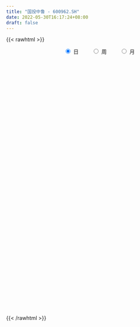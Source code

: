 ```yaml
---
title: "国投中鲁 - 600962.SH"
date: 2022-05-30T16:17:24+08:00
draft: false
---
```

{{< rawhtml >}}
    <div style="text-align: center">
        <label style="padding: 1rem;"><input style="margin-right: .5rem" type="radio" name="period" value="D" checked onclick="period_change(this)">日</label>
        <label style="padding: 1rem;"><input style="margin-right: .5rem" type="radio" name="period" value="W" onclick="period_change(this)">周</label>
        <label style="padding: 1rem;"><input style="margin-right: .5rem" type="radio" name="period" value="M" onclick="period_change(this)">月</label>
    </div>
    <div id="chart" style="height: 700px;"></div> 
    <script type="text/javascript">
        const D_v = [109849.46,76884.45,44489.87,47031.5,41884.5,29085.02,55434.01,38536.0,44557.01,29115.0,49402.7,45023.01,28202.9,68365.28,58570.0,25437.0,26136.15,27103.11,26768.07,17004.0,16466.58,49888.0,27634.0,26329.5,32457.01,20226.0,24438.01,39688.91,23724.0,32716.9,17132.0,18545.0,14338.2,18992.0,15609.0,20451.41,11709.01,19947.0,17316.05,21239.0,22545.0,15198.0,18620.1,11707.0,30826.02,16088.51,20392.0,20995.0,22799.0,22896.0,10247.01,15326.32,18218.0,13670.02,9958.1,12273.0,10861.0,19138.65,26170.02,13036.7,23996.67,15819.67,13599.0,23154.0,11284.2,11595.0,15289.0,9967.02,11858.21,21907.5,18837.02,14803.0,18322.0,36925.04,35878.0,30534.0,26165.33,44746.27,81294.05,39974.24,29338.12,36286.3,46419.22,65391.79,46556.74,72009.71,50558.67,38469.31,35486.04,91603.7,82093.86,55130.14,39283.14,33394.93,38500.91,35190.02,47853.88,38694.86,24428.0,35974.0,63973.0,31991.0,28691.0,25586.4,27119.3,28597.4,45372.0,33974.99,34884.0,74044.54,96929.75,72190.01,32675.0,73029.01,48076.99,34574.65,21089.55,28343.01,64017.1,113727.21,154714.4,139629.66,78679.0,72815.16,65587.0,59411.11,61862.0,66350.2,47183.0,54141.0,48412.01,42636.0,107598.56,92087.49,155201.12,100843.6,63455.0,102229.0,69605.76,93401.78,68170.14,50184.0,42087.0,53054.0,95082.55,127487.84,112418.01,108341.0,52942.0,50166.61,52868.01,71602.22,76192.91,55778.79,88719.88,58038.0,145795.82,163394.82,141150.18,120870.07,108873.3,102469.0,97652.48,82035.0,67712.39,98863.01,45049.85,67149.01,51054.0,39674.71,60509.0,50849.93,43264.02,38687.04,42576.0,43450.55,31612.0,32580.13,28633.0,35302.0,40830.94,37440.55,34823.0,30553.0,26571.0,31555.91,33424.01,67472.0,96305.0,91535.9,54682.0,58829.0,77189.3,55460.54,37873.99,48546.16,52752.0,40808.0,47369.0,61513.0,96904.25,81549.95,59064.26,45771.19,42309.0,40078.37,40857.04,36451.34,85687.62,68991.15,75345.81,47301.21,43538.6,64836.73,91254.75,43043.34,53124.42,47624.94,74580.59,55072.6,53016.03,66877.78,88959.0,70626.4,142554.81,170715.16,149560.0,119298.1,100599.16,72155.63,59943.63,59934.0,71997.01,59643.01,50428.61,13797.0,185181.52,93141.0,64548.87,58006.68,69106.28,71312.7,74455.86,199140.08,133676.95,164634.26,173806.83,224731.05,114117.17,21891.44]
const D_histogram = [0.0,-0.007019943,-0.0199703834,-0.0212354818,-0.0303779552,-0.0362511938,-0.0281976512,-0.0296419298,-0.0381723404,-0.0384846646,-0.0265220214,-0.0208340284,-0.011671434,0.012616966,0.0061551582,0.0081860212,0.0013749208,-0.0131769421,-0.0183859898,-0.0212532297,-0.0160721574,0.0028529452,0.0140777129,0.0255991427,0.03409149,0.0376096763,0.0326345925,0.0378387522,0.0369386555,0.0206883436,0.0058323556,-0.0099369213,-0.0107512676,-0.0193557286,-0.0189459975,-0.0249899986,-0.0270471606,-0.0257977866,-0.0231208124,-0.0292093301,-0.0435970273,-0.0514838933,-0.052212673,-0.0463831658,-0.0245175711,-0.0115601634,0.0002662776,0.0043815157,-0.0131547853,-0.0382071742,-0.0448721261,-0.0325405853,-0.0114273906,0.0032602286,0.0131430415,0.015637206,0.0126957437,0.0211506586,0.0381717047,0.0436281474,0.051661474,0.0524747778,0.0498768292,0.0343142803,0.0285941455,0.0203432594,0.0070632463,0.0053510215,0.0058614108,0.0172974263,0.0285607271,0.0333166475,0.0362213258,0.0441126241,0.0533388693,0.0602439019,0.0613657023,0.0682366628,0.0833007863,0.0923098539,0.0968410668,0.0942783331,0.1127157801,0.1207561276,0.1311557082,0.1370845038,0.1261861478,0.107577272,0.0899713225,0.090942627,0.0445873498,0.0174839792,-0.0210606042,-0.0213117347,-0.0057958285,-0.009277381,-0.0091462793,-0.0290730447,-0.0445064194,-0.0766345941,-0.054188381,-0.052195998,-0.0547128617,-0.063628454,-0.0727513701,-0.0800838259,-0.0780690296,-0.0924594229,-0.0919164571,-0.0499236861,-0.0721069007,-0.1012783207,-0.1043518161,-0.0657797923,-0.0489259658,-0.0509239141,-0.0460098657,-0.0292581286,0.0023980701,0.0793835824,0.1524842191,0.20046317,0.199730001,0.1578374015,0.1194247998,0.079829439,0.0535118105,0.0080561081,-0.018312518,-0.0549062452,-0.088207302,-0.1066488351,-0.0724472387,-0.0706953946,-0.0222045852,-0.0177476641,-0.03725446,-0.0138760398,0.0013647321,0.0266573428,0.0313365478,0.0163971891,0.0084141906,0.0051906082,0.0268052965,0.0570503694,0.0929038042,0.0689162514,0.0423452818,0.0058788076,-0.0195755039,-0.0195178623,-0.0212973053,-0.0240863749,-0.0011419116,0.016948172,0.050153983,0.0820445517,0.0448816292,0.0332917107,-0.0172592277,-0.0301904503,-0.0353882701,-0.071761876,-0.0936967044,-0.1479760078,-0.1823312785,-0.2115546711,-0.2093821454,-0.2139713482,-0.2405775365,-0.2318154082,-0.2282576707,-0.1963575465,-0.1594048614,-0.110010131,-0.067280942,-0.0423033524,-0.0354086598,-0.0101344024,0.0017454545,0.0237485199,0.0425927553,0.0615630568,0.0788394284,0.0907778473,0.104281398,0.1139913263,0.1575689107,0.1437875256,0.1365690298,0.1437419891,0.1605079516,0.138007705,0.101971938,0.0540035959,0.0271128835,0.0154192577,0.0227631998,0.0377735973,0.033741858,0.0517326841,0.0505569775,0.0456107587,0.0371802354,0.0339429614,0.0117168733,-0.0046800197,0.0172702945,0.0027154337,0.0043272356,-0.0057203732,-0.0155161816,-0.0360924689,-0.0163161285,-0.0169194282,-0.0078899204,-0.0149761202,0.0001511025,0.0003281576,-0.0120661753,-0.0042211826,0.0235659204,0.0451112253,0.0564066207,0.0765113021,0.0141171451,-0.0897271136,-0.2030542962,-0.2699728738,-0.2979365421,-0.2782792393,-0.2170448921,-0.1618223006,-0.0860903762,-0.0912602803,-0.0943283834,-0.0874069936,-0.0641771693,-0.0356260672,-0.0306822536,0.0007572185,0.079062653,0.1371471235,0.1874963118,0.1992979668,0.2292618834,0.2666017317,0.3455665667,0.4520758202]
const D_fast = [0.0,-0.0087749288,-0.026717965,-0.0332919339,-0.050028896,-0.0649649331,-0.0639608033,-0.0728155643,-0.0908890601,-0.1008225504,-0.0954904126,-0.0950109267,-0.0887661907,-0.0613235493,-0.0662465675,-0.0621691992,-0.0686365694,-0.0864826678,-0.096288213,-0.1044687603,-0.1033057274,-0.0836673885,-0.0689231926,-0.0510019771,-0.0339867573,-0.0210661519,-0.0178825875,-0.0032187398,0.0051158274,-0.0059623987,-0.0193602977,-0.037613805,-0.0411159681,-0.0545593613,-0.0588861296,-0.0711776304,-0.0799965825,-0.0851966551,-0.088299884,-0.1016907342,-0.1269776883,-0.1477355276,-0.1615174755,-0.1672837597,-0.1515475578,-0.141480191,-0.1295871806,-0.1243765636,-0.1452015609,-0.1798057433,-0.1976887267,-0.1934923323,-0.1752359852,-0.1597333089,-0.1465647357,-0.1401612696,-0.139928796,-0.1261862164,-0.0996222442,-0.0832587646,-0.0623100696,-0.0483780712,-0.0385068125,-0.0454907914,-0.0440623898,-0.047227461,-0.0587416625,-0.059116132,-0.05714039,-0.0413800179,-0.0229765353,-0.0098914531,0.0020685566,0.0209880109,0.0435489736,0.0655149816,0.0819782075,0.1059083337,0.1417976539,0.173884185,0.2026256645,0.2236325141,0.2702489061,0.3084782855,0.3516667932,0.3918667147,0.4125148957,0.4208003379,0.4256872189,0.4493941802,0.4141857404,0.3914533646,0.3476436302,0.3420645661,0.3561315151,0.3503306174,0.3481751492,0.3209801226,0.2944201431,0.2431333199,0.2520324377,0.2409758213,0.2247807421,0.1999580363,0.1726472777,0.1452938654,0.1277914044,0.0902861553,0.0678500069,0.0973618563,0.0571519166,0.0026609163,-0.026500533,-0.0043734574,0.0002488778,-0.0144800492,-0.0210684671,-0.0116312622,0.0206244541,0.1174558619,0.2286775534,0.3267722968,0.375971628,0.3735383789,0.3649819772,0.3453439761,0.3324043002,0.2889626249,0.2580158693,0.2076955808,0.1523426985,0.1072389566,0.1233287433,0.1074067387,0.1503464019,0.150366407,0.121545996,0.1414554063,0.1570373613,0.1889943076,0.2015076496,0.1906675881,0.1847881373,0.182862207,0.2111782194,0.2556858847,0.3147652705,0.3080067805,0.2920221313,0.2570253591,0.2266771716,0.2218553476,0.2147515783,0.2059409149,0.2285999004,0.2509270269,0.2966713337,0.3490730404,0.3231305252,0.3198635344,0.264997789,0.2445189539,0.2304740665,0.1761599916,0.1308009871,0.0395276818,-0.0404104085,-0.1225224689,-0.1726954796,-0.2307775195,-0.3175280918,-0.3667198156,-0.4202264958,-0.4374157581,-0.4403142884,-0.4184220908,-0.3925131373,-0.3781113858,-0.3800688582,-0.3573282014,-0.3450119808,-0.3170717854,-0.2875793613,-0.2532182955,-0.2162320668,-0.1815991861,-0.1420252859,-0.1038175261,-0.020847714,0.0013177823,0.0282415439,0.0713500006,0.1282429509,0.1402446305,0.1297018481,0.0952344049,0.0751219135,0.0672831021,0.0803178441,0.104771641,0.1091753662,0.1400993633,0.151562901,0.1580193719,0.1588839075,0.1641323738,0.1448355041,0.1272686061,0.153536494,0.1396604916,0.1423541024,0.1308764003,0.1172015466,0.0876021421,0.1032994503,0.0984662935,0.1055233212,0.0946930913,0.1098580897,0.1101171843,0.0947063075,0.1014960046,0.1351745877,0.1679976988,0.1933947494,0.2326272563,0.1737623856,0.0474863486,-0.116604408,-0.2510162042,-0.3534640079,-0.4033765151,-0.3964033908,-0.3816363745,-0.3274270441,-0.3554120183,-0.3820622173,-0.3969925758,-0.3898070439,-0.3701624586,-0.3728892084,-0.3412604317,-0.2431893339,-0.1508180826,-0.0535948163,0.0080313303,0.0953107179,0.199300999,0.3646574757,0.5841856843]
const D_slow = [0.0,-0.0017549858,-0.0067475816,-0.012056452,-0.0196509408,-0.0287137393,-0.0357631521,-0.0431736345,-0.0527167197,-0.0623378858,-0.0689683912,-0.0741768983,-0.0770947568,-0.0739405153,-0.0724017257,-0.0703552204,-0.0700114902,-0.0733057257,-0.0779022232,-0.0832155306,-0.08723357,-0.0865203337,-0.0830009054,-0.0766011198,-0.0680782473,-0.0586758282,-0.0505171801,-0.041057492,-0.0318228281,-0.0266507422,-0.0251926533,-0.0276768837,-0.0303647006,-0.0352036327,-0.0399401321,-0.0461876317,-0.0529494219,-0.0593988685,-0.0651790716,-0.0724814041,-0.083380661,-0.0962516343,-0.1093048025,-0.120900594,-0.1270299867,-0.1299200276,-0.1298534582,-0.1287580793,-0.1320467756,-0.1415985691,-0.1528166007,-0.160951747,-0.1638085946,-0.1629935375,-0.1597077771,-0.1557984756,-0.1526245397,-0.147336875,-0.1377939489,-0.126886912,-0.1139715435,-0.1008528491,-0.0883836417,-0.0798050717,-0.0726565353,-0.0675707204,-0.0658049089,-0.0644671535,-0.0630018008,-0.0586774442,-0.0515372624,-0.0432081006,-0.0341527691,-0.0231246131,-0.0097898958,0.0052710797,0.0206125053,0.037671671,0.0584968675,0.081574331,0.1057845977,0.129354181,0.157533126,0.1877221579,0.220511085,0.2547822109,0.2863287479,0.3132230659,0.3357158965,0.3584515532,0.3695983907,0.3739693855,0.3687042344,0.3633763007,0.3619273436,0.3596079984,0.3573214285,0.3500531674,0.3389265625,0.319767914,0.3062208187,0.2931718192,0.2794936038,0.2635864903,0.2453986478,0.2253776913,0.2058604339,0.1827455782,0.1597664639,0.1472855424,0.1292588172,0.1039392371,0.077851283,0.061406335,0.0491748435,0.036443865,0.0249413986,0.0176268664,0.0182263839,0.0380722795,0.0761933343,0.1263091268,0.176241627,0.2157009774,0.2455571774,0.2655145371,0.2788924897,0.2809065168,0.2763283873,0.262601826,0.2405500005,0.2138877917,0.195775982,0.1781021334,0.1725509871,0.1681140711,0.158800456,0.1553314461,0.1556726291,0.1623369648,0.1701711018,0.174270399,0.1763739467,0.1776715988,0.1843729229,0.1986355152,0.2218614663,0.2390905291,0.2496768496,0.2511465515,0.2462526755,0.2413732099,0.2360488836,0.2300272899,0.229741812,0.233978855,0.2465173507,0.2670284887,0.278248896,0.2865718236,0.2822570167,0.2747094042,0.2658623366,0.2479218676,0.2244976915,0.1875036896,0.14192087,0.0890322022,0.0366866658,-0.0168061712,-0.0769505553,-0.1349044074,-0.1919688251,-0.2410582117,-0.280909427,-0.3084119598,-0.3252321953,-0.3358080334,-0.3446601984,-0.347193799,-0.3467574353,-0.3408203054,-0.3301721165,-0.3147813523,-0.2950714952,-0.2723770334,-0.2463066839,-0.2178088523,-0.1784166247,-0.1424697433,-0.1083274858,-0.0723919885,-0.0322650007,0.0022369256,0.0277299101,0.0412308091,0.0480090299,0.0518638444,0.0575546443,0.0669980437,0.0754335082,0.0883666792,0.1010059236,0.1124086132,0.1217036721,0.1301894124,0.1331186308,0.1319486258,0.1362661995,0.1369450579,0.1380268668,0.1365967735,0.1327177281,0.1236946109,0.1196155788,0.1153857217,0.1134132416,0.1096692116,0.1097069872,0.1097890266,0.1067724828,0.1057171871,0.1116086673,0.1228864736,0.1369881287,0.1561159543,0.1596452405,0.1372134621,0.0864498881,0.0189566696,-0.0555274659,-0.1250972757,-0.1793584987,-0.2198140739,-0.2413366679,-0.264151738,-0.2877338339,-0.3095855823,-0.3256298746,-0.3345363914,-0.3422069548,-0.3420176502,-0.3222519869,-0.2879652061,-0.2410911281,-0.1912666364,-0.1339511656,-0.0673007326,0.019090909,0.1321098641]
const D_data = [['2021-05-19', 7.83, 8.17, 7.79, 8.57],['2021-05-20', 8.0, 8.06, 7.91, 8.28],['2021-05-21', 7.99, 7.92, 7.91, 8.15],['2021-05-24', 7.88, 8.01, 7.72, 8.05],['2021-05-25', 8.01, 7.86, 7.79, 8.06],['2021-05-26', 7.78, 7.83, 7.76, 7.89],['2021-05-27', 7.83, 7.98, 7.82, 8.28],['2021-05-28', 7.97, 7.85, 7.8, 8.03],['2021-05-31', 7.88, 7.7, 7.66, 7.88],['2021-06-01', 7.67, 7.74, 7.58, 7.77],['2021-06-02', 7.74, 7.89, 7.69, 7.95],['2021-06-03', 7.91, 7.83, 7.8, 8.06],['2021-06-04', 7.83, 7.89, 7.77, 7.95],['2021-06-07', 7.88, 8.16, 7.81, 8.23],['2021-06-08', 8.13, 7.82, 7.8, 8.13],['2021-06-09', 7.83, 7.91, 7.76, 7.95],['2021-06-10', 7.91, 7.78, 7.73, 7.92],['2021-06-11', 7.77, 7.61, 7.58, 7.77],['2021-06-15', 7.59, 7.65, 7.4, 7.76],['2021-06-16', 7.61, 7.63, 7.56, 7.75],['2021-06-17', 7.59, 7.71, 7.58, 7.77],['2021-06-18', 7.71, 7.93, 7.63, 8.13],['2021-06-21', 7.89, 7.91, 7.85, 8.02],['2021-06-22', 7.91, 7.98, 7.9, 8.01],['2021-06-23', 8.01, 8.01, 7.87, 8.06],['2021-06-24', 7.99, 8.0, 7.92, 8.06],['2021-06-25', 7.99, 7.91, 7.85, 8.01],['2021-06-28', 7.9, 8.06, 7.9, 8.12],['2021-06-29', 8.06, 8.02, 7.94, 8.09],['2021-06-30', 8.02, 7.8, 7.77, 8.03],['2021-07-01', 7.81, 7.74, 7.7, 7.92],['2021-07-02', 7.73, 7.64, 7.63, 7.84],['2021-07-05', 7.68, 7.77, 7.57, 7.78],['2021-07-06', 7.83, 7.63, 7.58, 7.83],['2021-07-07', 7.62, 7.7, 7.61, 7.75],['2021-07-08', 7.66, 7.58, 7.52, 7.69],['2021-07-09', 7.55, 7.58, 7.5, 7.61],['2021-07-12', 7.6, 7.59, 7.58, 7.68],['2021-07-13', 7.59, 7.59, 7.55, 7.68],['2021-07-14', 7.58, 7.44, 7.42, 7.59],['2021-07-15', 7.43, 7.24, 7.21, 7.43],['2021-07-16', 7.27, 7.21, 7.15, 7.27],['2021-07-19', 7.21, 7.22, 7.1, 7.4],['2021-07-20', 7.19, 7.26, 7.17, 7.31],['2021-07-21', 7.26, 7.49, 7.25, 7.53],['2021-07-22', 7.51, 7.44, 7.39, 7.52],['2021-07-23', 7.43, 7.47, 7.28, 7.47],['2021-07-26', 7.48, 7.4, 7.3, 7.58],['2021-07-27', 7.4, 7.07, 7.07, 7.45],['2021-07-28', 7.03, 6.82, 6.66, 7.08],['2021-07-29', 6.86, 6.91, 6.85, 6.97],['2021-07-30', 6.95, 7.11, 6.89, 7.13],['2021-08-02', 7.13, 7.27, 7.01, 7.29],['2021-08-03', 7.2, 7.26, 7.19, 7.33],['2021-08-04', 7.29, 7.25, 7.23, 7.31],['2021-08-05', 7.27, 7.18, 7.13, 7.27],['2021-08-06', 7.17, 7.1, 7.06, 7.18],['2021-08-09', 7.05, 7.25, 7.05, 7.32],['2021-08-10', 7.21, 7.43, 7.2, 7.47],['2021-08-11', 7.42, 7.36, 7.34, 7.44],['2021-08-12', 7.34, 7.45, 7.32, 7.51],['2021-08-13', 7.42, 7.41, 7.35, 7.49],['2021-08-16', 7.4, 7.39, 7.38, 7.48],['2021-08-17', 7.4, 7.2, 7.16, 7.41],['2021-08-18', 7.2, 7.28, 7.15, 7.31],['2021-08-19', 7.28, 7.22, 7.18, 7.28],['2021-08-20', 7.22, 7.1, 7.01, 7.22],['2021-08-23', 7.09, 7.2, 7.07, 7.22],['2021-08-24', 7.18, 7.22, 7.18, 7.25],['2021-08-25', 7.23, 7.39, 7.21, 7.46],['2021-08-26', 7.38, 7.46, 7.32, 7.5],['2021-08-27', 7.47, 7.44, 7.38, 7.5],['2021-08-30', 7.41, 7.46, 7.4, 7.53],['2021-08-31', 7.47, 7.58, 7.43, 7.68],['2021-09-01', 7.58, 7.68, 7.56, 7.82],['2021-09-02', 7.63, 7.74, 7.6, 7.82],['2021-09-03', 7.78, 7.74, 7.68, 7.83],['2021-09-06', 7.74, 7.89, 7.7, 8.01],['2021-09-07', 7.88, 8.12, 7.86, 8.46],['2021-09-08', 8.2, 8.19, 8.02, 8.22],['2021-09-09', 8.19, 8.26, 8.15, 8.38],['2021-09-10', 8.25, 8.27, 8.15, 8.39],['2021-09-13', 8.34, 8.68, 8.2, 8.69],['2021-09-14', 8.63, 8.74, 8.52, 9.06],['2021-09-15', 8.76, 8.95, 8.75, 8.98],['2021-09-16', 8.98, 9.08, 8.95, 9.4],['2021-09-17', 9.08, 9.0, 8.82, 9.25],['2021-09-22', 8.91, 8.96, 8.71, 9.01],['2021-09-23', 9.0, 9.0, 8.86, 9.09],['2021-09-24', 8.95, 9.31, 8.93, 9.69],['2021-09-27', 9.19, 8.7, 8.62, 9.19],['2021-09-28', 8.76, 8.82, 8.3, 8.84],['2021-09-29', 8.77, 8.55, 8.46, 8.79],['2021-09-30', 8.79, 8.96, 8.62, 8.96],['2021-10-08', 9.03, 9.24, 9.03, 9.29],['2021-10-11', 9.17, 9.08, 8.89, 9.28],['2021-10-12', 9.05, 9.16, 8.99, 9.5],['2021-10-13', 9.18, 8.89, 8.7, 9.2],['2021-10-14', 8.99, 8.87, 8.75, 9.03],['2021-10-15', 8.83, 8.53, 8.5, 8.91],['2021-10-18', 8.46, 9.18, 8.45, 9.25],['2021-10-19', 9.18, 8.99, 8.91, 9.22],['2021-10-20', 9.1, 8.93, 8.66, 9.1],['2021-10-21', 8.99, 8.81, 8.73, 8.99],['2021-10-22', 8.82, 8.74, 8.63, 8.91],['2021-10-25', 8.79, 8.69, 8.58, 8.85],['2021-10-26', 8.68, 8.76, 8.54, 9.13],['2021-10-27', 8.76, 8.48, 8.36, 8.95],['2021-10-28', 8.55, 8.58, 8.35, 8.79],['2021-10-29', 8.6, 9.18, 8.6, 9.3],['2021-11-01', 9.06, 8.4, 8.36, 9.22],['2021-11-02', 8.37, 8.12, 7.94, 8.43],['2021-11-03', 8.13, 8.29, 8.0, 8.38],['2021-11-04', 8.38, 8.85, 8.28, 8.95],['2021-11-05', 8.85, 8.69, 8.65, 9.01],['2021-11-08', 8.63, 8.46, 8.39, 8.68],['2021-11-09', 8.46, 8.52, 8.43, 8.59],['2021-11-10', 8.53, 8.7, 8.35, 8.77],['2021-11-11', 8.65, 9.01, 8.63, 9.4],['2021-11-12', 9.23, 9.91, 9.13, 9.91],['2021-11-15', 9.86, 10.37, 9.76, 10.45],['2021-11-16', 10.4, 10.54, 10.1, 11.1],['2021-11-17', 10.51, 10.24, 10.07, 10.56],['2021-11-18', 10.24, 9.78, 9.74, 10.25],['2021-11-19', 9.87, 9.75, 9.53, 9.91],['2021-11-22', 9.75, 9.64, 9.42, 9.77],['2021-11-23', 9.56, 9.72, 9.45, 9.74],['2021-11-24', 9.61, 9.35, 9.32, 9.66],['2021-11-25', 9.37, 9.43, 9.25, 9.54],['2021-11-26', 9.42, 9.14, 9.06, 9.43],['2021-11-29', 9.0, 8.97, 8.9, 9.17],['2021-11-30', 8.99, 8.97, 8.92, 9.13],['2021-12-01', 8.97, 9.63, 8.92, 9.78],['2021-12-02', 9.52, 9.29, 9.13, 9.57],['2021-12-03', 9.3, 10.0, 9.29, 10.22],['2021-12-06', 9.75, 9.6, 9.54, 9.85],['2021-12-07', 9.7, 9.26, 9.23, 9.75],['2021-12-08', 9.32, 9.81, 9.18, 10.1],['2021-12-09', 9.98, 9.83, 9.68, 9.99],['2021-12-10', 9.8, 10.1, 9.74, 10.32],['2021-12-13', 10.33, 9.97, 9.8, 10.38],['2021-12-14', 9.88, 9.74, 9.7, 9.88],['2021-12-15', 9.73, 9.8, 9.69, 9.97],['2021-12-16', 9.71, 9.86, 9.58, 10.06],['2021-12-17', 9.85, 10.26, 9.75, 10.33],['2021-12-20', 10.11, 10.57, 10.08, 11.1],['2021-12-21', 10.7, 10.91, 10.58, 11.58],['2021-12-22', 10.83, 10.29, 10.22, 10.9],['2021-12-23', 10.35, 10.2, 10.11, 10.38],['2021-12-24', 10.21, 9.96, 9.94, 10.31],['2021-12-27', 9.9, 9.96, 9.68, 10.17],['2021-12-28', 9.9, 10.23, 9.72, 10.4],['2021-12-29', 10.23, 10.22, 10.04, 10.59],['2021-12-30', 10.22, 10.21, 10.09, 10.3],['2021-12-31', 10.21, 10.61, 10.13, 10.88],['2022-01-04', 10.5, 10.7, 10.43, 10.93],['2022-01-05', 10.77, 11.09, 10.6, 11.55],['2022-01-06', 11.09, 11.34, 10.9, 11.76],['2022-01-07', 11.34, 10.55, 10.45, 11.34],['2022-01-10', 10.4, 10.81, 10.35, 11.41],['2022-01-11', 10.72, 10.2, 10.14, 10.8],['2022-01-12', 10.3, 10.52, 10.2, 10.95],['2022-01-13', 10.46, 10.58, 10.44, 10.97],['2022-01-14', 10.51, 10.07, 10.01, 10.79],['2022-01-17', 10.01, 10.06, 9.88, 10.2],['2022-01-18', 10.06, 9.38, 9.3, 10.06],['2022-01-19', 9.38, 9.28, 9.18, 9.41],['2022-01-20', 9.27, 9.03, 8.96, 9.38],['2022-01-21', 8.92, 9.19, 8.81, 9.25],['2022-01-24', 9.1, 8.93, 8.91, 9.15],['2022-01-25', 8.99, 8.38, 8.38, 8.99],['2022-01-26', 8.4, 8.57, 8.37, 8.65],['2022-01-27', 8.59, 8.33, 8.33, 8.65],['2022-01-28', 8.36, 8.58, 8.33, 8.7],['2022-02-07', 8.6, 8.65, 8.43, 8.72],['2022-02-08', 8.64, 8.89, 8.54, 8.95],['2022-02-09', 8.95, 8.94, 8.83, 9.12],['2022-02-10', 9.0, 8.81, 8.74, 9.0],['2022-02-11', 8.75, 8.59, 8.55, 8.77],['2022-02-14', 8.55, 8.84, 8.42, 8.84],['2022-02-15', 8.77, 8.72, 8.61, 8.93],['2022-02-16', 8.75, 8.9, 8.71, 9.02],['2022-02-17', 8.87, 8.95, 8.84, 9.11],['2022-02-18', 8.95, 9.05, 8.84, 9.12],['2022-02-21', 9.05, 9.14, 8.97, 9.2],['2022-02-22', 9.11, 9.18, 9.01, 9.2],['2022-02-23', 9.2, 9.31, 9.09, 9.35],['2022-02-24', 9.24, 9.38, 9.17, 9.6],['2022-02-25', 9.46, 10.03, 9.4, 10.09],['2022-02-28', 10.03, 9.49, 9.34, 10.03],['2022-03-01', 9.57, 9.61, 9.47, 9.87],['2022-03-02', 9.56, 9.89, 9.53, 9.96],['2022-03-03', 9.92, 10.19, 9.79, 10.35],['2022-03-04', 10.08, 9.8, 9.76, 10.14],['2022-03-07', 9.8, 9.57, 9.49, 9.94],['2022-03-08', 9.53, 9.26, 9.2, 9.67],['2022-03-09', 9.3, 9.36, 8.93, 9.57],['2022-03-10', 9.49, 9.47, 9.31, 9.67],['2022-03-11', 9.43, 9.72, 9.27, 9.78],['2022-03-14', 9.6, 9.91, 9.53, 9.93],['2022-03-15', 9.83, 9.74, 9.52, 10.15],['2022-03-16', 9.72, 10.1, 9.66, 10.13],['2022-03-17', 10.13, 9.96, 9.83, 10.17],['2022-03-18', 9.95, 9.95, 9.75, 10.0],['2022-03-21', 9.91, 9.92, 9.85, 10.04],['2022-03-22', 9.92, 10.0, 9.73, 10.02],['2022-03-23', 9.98, 9.73, 9.71, 10.07],['2022-03-24', 9.7, 9.72, 9.63, 9.83],['2022-03-25', 9.69, 10.24, 9.67, 10.26],['2022-03-28', 10.15, 9.83, 9.68, 10.15],['2022-03-29', 9.81, 10.02, 9.76, 10.45],['2022-03-30', 9.9, 9.87, 9.76, 9.93],['2022-03-31', 9.87, 9.83, 9.7, 9.93],['2022-04-01', 9.83, 9.61, 9.58, 10.12],['2022-04-06', 9.58, 10.11, 9.5, 10.13],['2022-04-07', 10.02, 9.91, 9.83, 10.06],['2022-04-08', 9.94, 10.06, 9.75, 10.13],['2022-04-11', 10.05, 9.87, 9.76, 10.1],['2022-04-12', 9.73, 10.18, 9.65, 10.23],['2022-04-13', 10.14, 10.05, 9.98, 10.28],['2022-04-14', 10.09, 9.87, 9.81, 10.11],['2022-04-15', 9.84, 10.12, 9.79, 10.19],['2022-04-18', 10.02, 10.49, 9.87, 10.75],['2022-04-19', 10.39, 10.59, 10.32, 10.74],['2022-04-20', 10.88, 10.61, 10.56, 11.6],['2022-04-21', 10.55, 10.88, 10.51, 11.32],['2022-04-22', 10.3, 9.79, 9.79, 10.7],['2022-04-25', 9.49, 8.81, 8.81, 9.61],['2022-04-26', 8.62, 8.0, 7.93, 8.8],['2022-04-27', 7.75, 7.91, 7.58, 8.15],['2022-04-28', 7.88, 7.91, 7.8, 8.29],['2022-04-29', 7.92, 8.24, 7.92, 8.28],['2022-05-05', 8.24, 8.76, 8.16, 8.94],['2022-05-06', 8.63, 8.82, 8.53, 8.99],['2022-05-09', 8.81, 9.3, 8.77, 9.42],['2022-05-10', 8.37, 8.37, 8.37, 8.37],['2022-05-11', 8.28, 8.26, 8.06, 8.59],['2022-05-12', 8.19, 8.28, 8.16, 8.56],['2022-05-13', 8.38, 8.46, 8.3, 8.66],['2022-05-16', 8.47, 8.58, 8.36, 8.75],['2022-05-17', 8.6, 8.3, 8.21, 8.69],['2022-05-18', 8.3, 8.67, 8.22, 8.88],['2022-05-19', 8.58, 9.54, 8.58, 9.54],['2022-05-20', 9.54, 9.7, 9.36, 10.49],['2022-05-23', 9.61, 9.99, 9.61, 10.03],['2022-05-24', 9.88, 9.8, 9.7, 10.48],['2022-05-25', 9.76, 10.29, 9.76, 10.65],['2022-05-26', 10.13, 10.75, 10.13, 11.32],['2022-05-27', 10.69, 11.83, 10.6, 11.83],['2022-05-30', 13.01, 13.01, 13.01, 13.01]]
const W_v = [239803.03,182313.17,134816.65,86211.9,138883.34,132688.38,150503.65,175663.53,268061.61,342869.17,129817.39,142280.93,89180.15,54969.01,75547.65,52264.36,71170.22,70896.98,97016.01,81623.99,35828.57,92220.52,95783.68,62559.85,54313.1,50815.06,79401.96,77003.2,123566.24,39378.9,30625.36,136413.51,70034.94,430672.5,408109.5,1262056.75,503394.59,604899.83,358699.21,345891.39,102825.85,309038.88,369866.17,266545.46,150415.89,190264.26,134289.51,120586.1,136287.31,198343.93,136300.11,115105.73,323785.9,647314.5600000001,274222.79,311428.79,151145.39,217779.14,107667.18,73232.55,100006.58,62228.71,79464.71,57440.75,197277.95,130189.8,165462.1,202675.23,289645.59,147518.53,152809.38,147718.81,103592.63,71796.14,37926.54,117694.68,181376.47,95364.02,76491.05,116306.97,240353.05,383923.61,939065.02,344071.15,378080.45,342595.5,473428.97,1028854.03,645941.6,304166.45,120923.57,236783.4,279208.5,255324.63,180103.79,121997.47,178211.37,138748.99,142589.44,270672.7,120056.9,94658.81,80669.28,74073.3,81032.3,66493.14,150106.29,95341.5,134046.54,81700.81,95965.42,152124.93,10306.0,57674.32,83950.57,107395.21,108766.91,96026.89,107807.32,63067.68,49781.38,55312.36,67578.54,173901.22,138871.45,149571.64,121268.82,79626.57,72661.07,116235.57,129130.27,159512.6,168743.23,192690.44,500765.53,401748.64,224496.92,434113.1800000001,589439.4,288745.66,743766.0700000001,278596.24,215893.64,400641.25,668592.39,602370.02,634165.05,299401.04,255352.63,149715.92,233414.65,484727.1,431114.89,319197.19,193967.65,258886.43,704617.6899999999,626714.92,646867.9299999999,274752.41,195991.6,219676.85,107418.71,73037.48,25366.0,135226.03,90511.36,122414.09,98429.22,169410.95,130761.76,115029.8,100920.6,326206.52,510077.19,538372.7000000001,765759.7,700067.8099999999,281325.97,183624.31,121680.75,131135.06,55630.6,50890.88,165848.09,83108.0,84460.0,69797.13,77399.75,273212.1899999999,108651.01,77149.05,135447.49,154614.17,126692.48,292871.35,323968.32,211971.03,196300.62,205611.54,110126.65,131084.52,131806.81,81099.62,96245.05,97633.63,92263.33,64980.12,98161.71,74921.2,77372.75,147824.37,231638.98,280936.13,165559.05,209902.07,38500.91,182140.76,177360.7,216872.93,322900.76,261751.52,511425.22,288947.31,445935.18,429535.14,308577.69,451355.46,345161.8100000001,508378.82,511899.85,329828.26,232984.7,178851.68,178949.49,255327.92,337696.74,227349.15,344802.65,245383.37,300013.5,187422.51,297171.94,622415.37,411930.52,131640.02,407097.0,472021.6,810966.2600000001,21891.44]
const W_histogram = [0.0,-0.0446723647,-0.0810775237,-0.1312675768,-0.0869737714,-0.0736514137,-0.037514038,-0.0156889489,0.1032708026,0.1036953679,0.0799817302,0.0868719128,0.0319745271,-0.0007711,-0.0849226436,-0.1124501847,-0.1774542288,-0.2149106741,-0.2007386327,-0.1889537924,-0.1609833744,-0.2388392868,-0.3152199069,-0.3125630808,-0.313400833,-0.2990781062,-0.2644732437,-0.3191990963,-0.407812249,-0.4189167813,-0.3792653213,-0.2994425116,-0.201133915,0.0393595879,0.3492551171,0.4992616547,0.5470713041,0.4913348852,0.4586535864,0.3587658473,0.2945633072,0.2362764932,0.2250578158,0.1291820657,0.026457917,-0.0350288802,-0.090340186,-0.1871768244,-0.1973241111,-0.2242684725,-0.2074868096,-0.2000814081,-0.0938240744,-0.0349873977,-0.0197266453,-0.0223226448,-0.012949587,0.0257997899,0.0164157247,0.0181603688,0.0363200736,0.0299103161,-0.0165201548,-0.0823723357,-0.045076933,-0.0158205773,0.0088139812,0.0694453418,0.0931425804,0.100531984,0.1296304635,0.1283952688,0.0983469773,0.0541429299,0.0415507738,0.0691212134,0.0877149523,0.0937640447,0.0735506391,0.08180258,0.1130206133,0.2033261453,0.2629278796,0.2887123782,0.3404307899,0.2951506189,0.3267061927,0.4116802177,0.3900878411,0.2776938151,0.1940562911,0.0685672453,-0.0224864449,-0.0935140516,-0.1097625768,-0.1633268262,-0.1681765903,-0.1348355746,-0.1262228629,-0.0917916966,-0.1027623541,-0.1069191403,-0.1088962348,-0.1212806577,-0.175000449,-0.1888721964,-0.174695774,-0.1445606399,-0.1018440852,-0.0609070087,-0.030750564,-0.0382180998,-0.0426238081,-0.0428677896,-0.0480509067,-0.05084314,-0.0595326779,-0.0655837354,-0.073981596,-0.0832415386,-0.0815176687,-0.0657939879,-0.0432461535,0.0131279787,0.0424080912,0.0728581044,0.0856864978,0.0917076318,0.0699630906,0.0030780381,-0.0356323419,-0.0233022524,-0.056155435,-0.0267718569,0.0241867839,0.0131896566,0.0207040005,0.0604397022,0.077945233,0.0734020585,0.1233949456,0.110856062,0.1233457853,0.1665415086,0.1580542845,0.1861809439,0.2021725008,0.1837318493,0.1627648065,0.1160535348,0.0885756368,0.0967275824,0.05125898,0.014653895,-0.0055757364,-0.0170210782,0.0568120838,0.1481873854,0.1037547533,0.0369198738,-0.030326027,-0.0757281653,-0.1297752902,-0.1542030698,-0.1494995399,-0.1475027259,-0.1546290362,-0.169300247,-0.1843546134,-0.1588728265,-0.1210828142,-0.1162120623,-0.0943125054,-0.0256584322,0.0170676792,0.0278622629,0.0741729543,0.0590992827,-0.0186823198,-0.0748502967,-0.1264816109,-0.1933343859,-0.2179192486,-0.1963569957,-0.1580405959,-0.1057660107,-0.0759599122,-0.0380134471,-0.0115453966,0.0178542007,0.0194295939,0.0244982755,0.0422839401,0.0599916927,0.0944545547,0.1188901908,0.1322981417,0.1314079855,0.1283231539,0.1033103274,0.1039198054,0.0986220376,0.0737202449,0.0510701083,0.0111187488,0.0025974206,-0.0253503424,-0.0416151896,-0.0291882794,-0.0389297963,-0.0204851771,0.0121530521,0.0666269745,0.1445431499,0.2059351186,0.2111627405,0.2206374428,0.1685950888,0.1390511702,0.1395187131,0.0991039305,0.1440858353,0.1518379266,0.1067846967,0.124564461,0.1320093521,0.1361144553,0.10824469,0.1221747449,0.1159848785,0.0704409464,-0.0230694781,-0.1244590506,-0.1856214925,-0.1892230945,-0.1229414123,-0.0932720015,-0.0783205375,-0.0534157936,-0.0196272694,-0.0407093302,-0.0260621925,-0.0146180004,-0.0306368476,-0.1408169835,-0.1679871919,-0.2013098059,-0.1341747142,0.049509521,0.2358758474]
const W_fast = [0.0,-0.0558404558,-0.1125149958,-0.1955219431,-0.1729715806,-0.1780620762,-0.1513032101,-0.1334003582,0.0113770939,0.0377255012,0.0340072961,0.0626154568,0.0157117029,-0.0172266992,-0.1226089037,-0.178248991,-0.2876165922,-0.3788007061,-0.4148133229,-0.4502669306,-0.4625423563,-0.6001080903,-0.7552936872,-0.8307776313,-0.9099655917,-0.9704123915,-1.0019258399,-1.1364514666,-1.3270176816,-1.4428514092,-1.4980162794,-1.4930540977,-1.4450289798,-1.19469558,-0.7974862715,-0.5226643202,-0.3380868447,-0.2709895424,-0.1890074446,-0.1992037219,-0.1897654352,-0.1889831258,-0.1439373492,-0.207517583,-0.3036272524,-0.3738712696,-0.451767622,-0.5953984665,-0.6548767809,-0.7378882605,-0.7729783,-0.8155932505,-0.7327919355,-0.6827021081,-0.6723730171,-0.6805496778,-0.6744140168,-0.6292146924,-0.6344948264,-0.6282100901,-0.6009703668,-0.5999025453,-0.650463055,-0.7369083198,-0.7108821504,-0.685580939,-0.6587428852,-0.5807501891,-0.5337673054,-0.5012449058,-0.4397388104,-0.4088751879,-0.4143367351,-0.44500505,-0.4472095127,-0.4023587697,-0.3618362927,-0.3323461892,-0.334171935,-0.3054693491,-0.2459961624,-0.1048590941,0.0204746101,0.1184372032,0.2552633124,0.2837707961,0.3970029181,0.5848969975,0.6608265811,0.617856009,0.5827325577,0.4743853232,0.3777100218,0.2833039023,0.2396147328,0.1452187768,0.0983248652,0.0979569872,0.0750139832,0.0864972253,0.0498359794,0.018949408,-0.0102517451,-0.0529563324,-0.1504262361,-0.2115160325,-0.2410135536,-0.2470185794,-0.2297630461,-0.2040527217,-0.1815839181,-0.1986059788,-0.2136676391,-0.224628568,-0.2418244118,-0.2573274301,-0.2809001375,-0.3033471289,-0.3302403885,-0.3603107156,-0.3789662629,-0.3796910791,-0.3679547831,-0.3082986563,-0.2684165209,-0.2197519816,-0.1855019638,-0.1565539218,-0.1608076904,-0.2269232333,-0.2745416988,-0.2680371724,-0.3149292138,-0.2922385999,-0.2352332632,-0.2429329763,-0.2302426323,-0.175397005,-0.138405166,-0.1245978258,-0.0437562023,-0.0285810705,0.0147450992,0.0995761996,0.1306025466,0.205274442,0.2718091241,0.299301435,0.3190255938,0.3013277057,0.295993717,0.3283275581,0.2956737008,0.2627320895,0.2411085241,0.2254079127,0.3134440957,0.4418662436,0.4233722998,0.3657673888,0.2909399812,0.2266058017,0.1401148541,0.0771363072,0.0444649521,0.0095860846,-0.0361974848,-0.0931937574,-0.1543367771,-0.1685731968,-0.161053888,-0.1852361517,-0.1869147212,-0.124675256,-0.0776822248,-0.0599220753,0.0049318546,0.0046330037,-0.0778191788,-0.1526997299,-0.2359514468,-0.3511378182,-0.4302024931,-0.4577294891,-0.4589232383,-0.4330901558,-0.4222740353,-0.393830932,-0.3702492307,-0.3363860832,-0.3299532914,-0.318760041,-0.2904033914,-0.2576977156,-0.1996212149,-0.1454630311,-0.0989805448,-0.0670187046,-0.0380227477,-0.0372079924,-0.010618563,0.0087391786,0.0022674471,-0.0076151625,-0.0447868348,-0.0526588078,-0.0869441564,-0.113612801,-0.1084829607,-0.1279569267,-0.1146336017,-0.0789571095,-0.0078264435,0.1062255194,0.2191012678,0.2771195747,0.3417536378,0.3318600559,0.3370789299,0.3724261511,0.3567873511,0.4377907147,0.4835022877,0.4651452319,0.5140661115,0.5545133406,0.5926470576,0.5918384649,0.636312206,0.6591185592,0.6311848637,0.5319070697,0.3994027346,0.2918349195,0.2409275439,0.276473873,0.2828252834,0.278196613,0.2897474085,0.3186291154,0.287369722,0.2955013116,0.3032910036,0.2796129445,0.1342285627,0.0650615563,-0.0185885092,0.015002904,0.2110645194,0.4563998077]
const W_slow = [0.0,-0.0111680912,-0.0314374721,-0.0642543663,-0.0859978092,-0.1044106626,-0.1137891721,-0.1177114093,-0.0918937087,-0.0659698667,-0.0459744341,-0.0242564559,-0.0162628242,-0.0164555992,-0.0376862601,-0.0657988063,-0.1101623635,-0.163890032,-0.2140746902,-0.2613131383,-0.3015589819,-0.3612688036,-0.4400737803,-0.5182145505,-0.5965647587,-0.6713342853,-0.7374525962,-0.8172523703,-0.9192054325,-1.0239346279,-1.1187509582,-1.1936115861,-1.2438950648,-1.2340551679,-1.1467413886,-1.0219259749,-0.8851581489,-0.7623244276,-0.647661031,-0.5579695692,-0.4843287424,-0.425259619,-0.3689951651,-0.3366996487,-0.3300851694,-0.3388423895,-0.361427436,-0.4082216421,-0.4575526698,-0.513619788,-0.5654914904,-0.6155118424,-0.638967861,-0.6477147104,-0.6526463718,-0.658227033,-0.6614644297,-0.6550144823,-0.6509105511,-0.6463704589,-0.6372904405,-0.6298128615,-0.6339429002,-0.6545359841,-0.6658052173,-0.6697603617,-0.6675568664,-0.6501955309,-0.6269098858,-0.6017768898,-0.5693692739,-0.5372704567,-0.5126837124,-0.4991479799,-0.4887602865,-0.4714799831,-0.4495512451,-0.4261102339,-0.4077225741,-0.3872719291,-0.3590167758,-0.3081852394,-0.2424532695,-0.170275175,-0.0851674775,-0.0113798228,0.0702967254,0.1732167798,0.2707387401,0.3401621938,0.3886762666,0.4058180779,0.4001964667,0.3768179538,0.3493773096,0.3085456031,0.2665014555,0.2327925618,0.2012368461,0.1782889219,0.1525983334,0.1258685483,0.0986444896,0.0683243252,0.024574213,-0.0226438361,-0.0663177796,-0.1024579396,-0.1279189609,-0.1431457131,-0.1508333541,-0.160387879,-0.171043831,-0.1817607784,-0.1937735051,-0.2064842901,-0.2213674596,-0.2377633934,-0.2562587924,-0.2770691771,-0.2974485942,-0.3138970912,-0.3247086296,-0.3214266349,-0.3108246121,-0.292610086,-0.2711884616,-0.2482615536,-0.230770781,-0.2300012714,-0.2389093569,-0.24473492,-0.2587737788,-0.265466743,-0.259420047,-0.2561226329,-0.2509466328,-0.2358367072,-0.216350399,-0.1979998843,-0.1671511479,-0.1394371324,-0.1086006861,-0.066965309,-0.0274517379,0.0190934981,0.0696366233,0.1155695856,0.1562607873,0.185274171,0.2074180802,0.2315999758,0.2444147208,0.2480781945,0.2466842604,0.2424289909,0.2566320118,0.2936788582,0.3196175465,0.328847515,0.3212660082,0.3023339669,0.2698901444,0.2313393769,0.193964492,0.1570888105,0.1184315514,0.0761064897,0.0300178363,-0.0097003703,-0.0399710738,-0.0690240894,-0.0926022158,-0.0990168238,-0.094749904,-0.0877843383,-0.0692410997,-0.054466279,-0.059136859,-0.0778494332,-0.1094698359,-0.1578034324,-0.2122832445,-0.2613724934,-0.3008826424,-0.3273241451,-0.3463141231,-0.3558174849,-0.358703834,-0.3542402839,-0.3493828854,-0.3432583165,-0.3326873315,-0.3176894083,-0.2940757696,-0.2643532219,-0.2312786865,-0.1984266901,-0.1663459017,-0.1405183198,-0.1145383684,-0.089882859,-0.0714527978,-0.0586852707,-0.0559055835,-0.0552562284,-0.061593814,-0.0719976114,-0.0792946812,-0.0890271303,-0.0941484246,-0.0911101616,-0.074453418,-0.0383176305,0.0131661492,0.0659568343,0.121116195,0.1632649672,0.1980277597,0.232907438,0.2576834206,0.2937048794,0.3316643611,0.3583605352,0.3895016505,0.4225039885,0.4565326023,0.4835937748,0.5141374611,0.5431336807,0.5607439173,0.5549765478,0.5238617851,0.477456412,0.4301506384,0.3994152853,0.3760972849,0.3565171506,0.3431632021,0.3382563848,0.3280790522,0.3215635041,0.317909004,0.3102497921,0.2750455462,0.2330487482,0.1827212968,0.1491776182,0.1615549985,0.2205239603]
const W_data = [['2017-07-21', 14.96, 14.32, 13.05, 14.96],['2017-07-28', 14.26, 13.62, 13.61, 14.69],['2017-08-04', 13.5, 13.45, 13.09, 13.62],['2017-08-11', 13.45, 12.95, 12.91, 13.59],['2017-08-18', 12.9, 14.02, 12.9, 14.3],['2017-08-25', 14.25, 13.71, 13.58, 14.25],['2017-09-01', 13.7, 14.07, 13.68, 14.15],['2017-09-08', 14.05, 14.01, 13.83, 14.37],['2017-09-15', 13.95, 15.63, 13.84, 15.63],['2017-09-22', 15.39, 14.54, 14.39, 15.55],['2017-09-29', 14.61, 14.24, 14.15, 14.78],['2017-10-13', 14.37, 14.64, 14.22, 14.99],['2017-10-20', 14.53, 13.78, 13.56, 14.82],['2017-10-27', 13.84, 13.83, 13.6, 14.1],['2017-11-03', 13.74, 12.83, 12.63, 13.74],['2017-11-10', 12.83, 13.15, 12.75, 13.32],['2017-11-17', 13.15, 12.3, 12.03, 13.26],['2017-11-24', 12.25, 12.19, 11.81, 12.6],['2017-12-01', 12.48, 12.58, 11.56, 13.29],['2017-12-08', 12.58, 12.43, 11.99, 12.63],['2017-12-15', 12.43, 12.56, 12.2, 12.62],['2017-12-22', 12.41, 10.89, 10.88, 12.41],['2017-12-29', 10.81, 10.21, 10.09, 10.81],['2018-01-05', 10.25, 10.68, 10.09, 11.18],['2018-01-12', 10.68, 10.31, 10.05, 10.68],['2018-01-19', 10.2, 10.2, 9.95, 10.32],['2018-01-26', 10.2, 10.26, 9.92, 10.55],['2018-02-02', 10.12, 8.74, 8.3, 10.2],['2018-02-09', 8.69, 7.51, 7.11, 8.9],['2018-02-14', 7.51, 7.74, 7.45, 7.95],['2018-02-23', 7.74, 7.98, 7.72, 8.06],['2018-03-02', 8.02, 8.37, 8.01, 8.78],['2018-03-09', 8.39, 8.71, 8.26, 8.8],['2018-03-16', 8.6, 11.17, 8.58, 11.17],['2018-03-23', 11.38, 13.52, 11.06, 13.52],['2018-03-30', 13.03, 12.95, 12.21, 14.87],['2018-04-04', 12.91, 12.49, 12.0, 13.5],['2018-04-13', 12.1, 11.47, 11.35, 12.66],['2018-04-20', 11.3, 11.8, 10.97, 12.19],['2018-04-27', 11.56, 10.84, 10.62, 11.93],['2018-05-04', 10.83, 11.03, 10.51, 11.12],['2018-05-11', 11.01, 10.92, 10.9, 11.59],['2018-05-18', 10.85, 11.45, 10.57, 11.8],['2018-05-25', 11.51, 10.19, 10.1, 11.58],['2018-06-01', 10.25, 9.58, 9.28, 10.27],['2018-06-08', 9.62, 9.6, 9.44, 10.53],['2018-06-15', 9.7, 9.26, 8.9, 9.79],['2018-06-22', 9.15, 8.16, 7.79, 9.15],['2018-06-29', 8.19, 8.74, 8.09, 8.93],['2018-07-06', 8.63, 8.19, 7.89, 8.91],['2018-07-13', 8.13, 8.46, 7.85, 8.77],['2018-07-20', 8.39, 8.16, 7.93, 8.55],['2018-07-27', 8.23, 9.5, 8.1, 9.5],['2018-08-03', 9.7, 9.21, 8.77, 10.65],['2018-08-10', 9.14, 8.75, 8.38, 9.3],['2018-08-17', 8.6, 8.45, 8.3, 9.5],['2018-08-24', 8.38, 8.51, 8.1, 9.0],['2018-08-31', 8.51, 8.92, 8.5, 9.35],['2018-09-07', 8.92, 8.32, 8.22, 8.92],['2018-09-14', 8.25, 8.36, 8.08, 8.44],['2018-09-21', 8.3, 8.55, 8.13, 8.65],['2018-09-28', 8.55, 8.21, 8.1, 8.55],['2018-10-12', 8.1, 7.48, 7.2, 8.34],['2018-10-19', 7.48, 6.8, 6.13, 7.55],['2018-10-26', 6.9, 7.87, 6.9, 8.28],['2018-11-02', 7.6, 7.83, 7.33, 7.91],['2018-11-09', 7.75, 7.82, 7.66, 8.49],['2018-11-16', 7.82, 8.44, 7.78, 8.87],['2018-11-23', 8.42, 8.18, 8.18, 9.8],['2018-11-30', 8.15, 8.05, 7.83, 8.5],['2018-12-07', 8.15, 8.43, 8.15, 8.69],['2018-12-14', 8.36, 8.15, 8.09, 8.6],['2018-12-21', 8.1, 7.72, 7.65, 8.32],['2018-12-28', 7.72, 7.33, 7.25, 7.78],['2019-01-04', 7.33, 7.54, 7.26, 7.57],['2019-01-11', 7.64, 8.06, 7.59, 8.09],['2019-01-18', 8.04, 8.07, 7.93, 8.59],['2019-01-25', 8.07, 7.99, 7.85, 8.28],['2019-02-01', 8.0, 7.63, 7.18, 8.12],['2019-02-15', 7.74, 7.96, 7.62, 8.12],['2019-02-22', 7.99, 8.38, 7.99, 8.72],['2019-03-01', 8.42, 9.53, 8.39, 9.66],['2019-03-08', 9.45, 9.7, 9.31, 11.34],['2019-03-15', 9.85, 9.7, 9.35, 10.18],['2019-03-22', 9.8, 10.47, 9.63, 10.5],['2019-03-29', 10.19, 9.52, 9.25, 10.85],['2019-04-04', 9.65, 10.7, 9.51, 11.4],['2019-04-12', 10.8, 12.0, 10.25, 12.52],['2019-04-19', 11.95, 11.19, 10.91, 12.48],['2019-04-26', 11.35, 10.0, 9.88, 11.39],['2019-04-30', 10.1, 10.07, 9.87, 10.59],['2019-05-10', 9.76, 9.14, 8.59, 9.76],['2019-05-17', 9.3, 9.06, 9.03, 9.6],['2019-05-24', 8.92, 8.88, 8.51, 9.53],['2019-05-31', 8.97, 9.3, 8.75, 9.5],['2019-06-06', 9.3, 8.58, 8.55, 9.38],['2019-06-14', 8.58, 8.94, 8.52, 9.52],['2019-06-21', 8.88, 9.41, 8.88, 9.48],['2019-06-28', 9.41, 9.14, 8.97, 9.49],['2019-07-05', 9.25, 9.52, 9.19, 10.14],['2019-07-12', 9.5, 8.96, 8.91, 9.5],['2019-07-19', 9.0, 8.94, 8.83, 9.33],['2019-07-26', 8.97, 8.88, 8.6, 8.99],['2019-08-02', 8.87, 8.63, 8.54, 9.05],['2019-08-09', 8.63, 7.82, 7.8, 8.66],['2019-08-16', 7.96, 7.99, 7.8, 8.05],['2019-08-23', 8.02, 8.19, 7.98, 8.71],['2019-08-30', 7.97, 8.37, 7.95, 8.52],['2019-09-06', 8.28, 8.61, 8.28, 8.72],['2019-09-12', 8.64, 8.73, 8.64, 8.79],['2019-09-20', 8.74, 8.73, 8.51, 8.88],['2019-09-27', 8.73, 8.27, 8.02, 9.0],['2019-09-30', 8.3, 8.22, 8.16, 8.39],['2019-10-11', 8.22, 8.2, 8.03, 8.35],['2019-10-18', 8.23, 8.06, 8.0, 8.33],['2019-10-25', 8.07, 8.0, 7.7, 8.07],['2019-11-01', 7.98, 7.82, 7.73, 8.24],['2019-11-08', 7.82, 7.73, 7.7, 8.1],['2019-11-15', 7.67, 7.57, 7.41, 8.0],['2019-11-22', 7.51, 7.41, 7.36, 7.55],['2019-11-29', 7.36, 7.42, 7.31, 7.5],['2019-12-06', 7.46, 7.54, 7.29, 7.56],['2019-12-13', 7.54, 7.64, 7.49, 7.66],['2019-12-20', 7.62, 8.22, 7.53, 8.4],['2019-12-27', 8.1, 8.09, 7.78, 8.3],['2020-01-03', 8.02, 8.27, 7.95, 8.45],['2020-01-10', 8.25, 8.19, 8.09, 8.37],['2020-01-17', 8.29, 8.19, 8.13, 8.35],['2020-01-23', 8.13, 7.83, 7.67, 8.23],['2020-02-07', 7.05, 7.02, 6.42, 7.13],['2020-02-14', 6.99, 7.04, 6.95, 7.35],['2020-02-21', 7.06, 7.55, 7.04, 7.58],['2020-02-28', 7.49, 6.86, 6.82, 7.51],['2020-03-06', 6.95, 7.56, 6.9, 7.74],['2020-03-13', 7.43, 8.01, 6.98, 8.83],['2020-03-20', 7.93, 7.32, 7.11, 8.44],['2020-03-27', 7.1, 7.52, 6.9, 7.95],['2020-04-03', 7.4, 8.05, 7.15, 8.37],['2020-04-10', 8.29, 7.95, 7.81, 8.83],['2020-04-17', 7.87, 7.74, 7.7, 8.21],['2020-04-24', 7.78, 8.6, 7.75, 9.13],['2020-04-30', 8.54, 7.99, 7.72, 8.71],['2020-05-08', 7.92, 8.38, 7.88, 8.52],['2020-05-15', 8.43, 9.02, 8.01, 9.02],['2020-05-22', 9.2, 8.59, 8.53, 9.45],['2020-05-29', 8.53, 9.24, 8.4, 9.45],['2020-06-05', 9.25, 9.37, 9.04, 10.0],['2020-06-12', 9.38, 9.1, 8.8, 9.61],['2020-06-19', 9.06, 9.12, 9.02, 9.45],['2020-06-24', 9.1, 8.75, 8.68, 9.19],['2020-07-03', 8.66, 8.9, 8.55, 9.08],['2020-07-10', 8.92, 9.4, 8.9, 9.63],['2020-07-17', 9.32, 8.72, 8.63, 9.86],['2020-07-24', 8.83, 8.67, 8.6, 9.62],['2020-07-31', 8.76, 8.76, 8.33, 8.84],['2020-08-07', 8.76, 8.81, 8.65, 9.2],['2020-08-14', 8.83, 10.1, 8.67, 10.26],['2020-08-21', 10.0, 10.89, 9.8, 10.89],['2020-08-28', 11.0, 9.46, 9.15, 11.26],['2020-09-04', 9.45, 8.98, 8.66, 9.54],['2020-09-11', 8.89, 8.66, 8.2, 9.03],['2020-09-18', 8.7, 8.63, 8.42, 9.2],['2020-09-25', 8.62, 8.21, 8.12, 8.68],['2020-09-30', 8.26, 8.29, 8.17, 8.59],['2020-10-09', 8.37, 8.51, 8.34, 8.65],['2020-10-16', 8.52, 8.4, 8.34, 8.88],['2020-10-23', 8.41, 8.17, 8.16, 8.51],['2020-10-30', 8.14, 7.9, 7.78, 8.25],['2020-11-06', 7.85, 7.68, 7.52, 7.91],['2020-11-13', 7.7, 8.08, 7.69, 8.29],['2020-11-20', 8.1, 8.29, 7.99, 8.4],['2020-11-27', 8.29, 7.89, 7.8, 8.39],['2020-12-04', 7.94, 8.08, 7.71, 8.16],['2020-12-11', 8.07, 8.85, 7.85, 9.15],['2020-12-18', 8.61, 8.81, 8.45, 9.27],['2020-12-25', 8.71, 8.56, 8.41, 9.53],['2020-12-31', 8.58, 9.19, 8.53, 10.09],['2021-01-08', 9.17, 8.55, 8.53, 10.04],['2021-01-15', 8.3, 7.52, 7.25, 8.37],['2021-01-22', 7.54, 7.38, 7.31, 7.81],['2021-01-29', 7.35, 7.05, 6.98, 7.44],['2021-02-05', 6.45, 6.39, 6.23, 6.88],['2021-02-10', 6.43, 6.48, 6.18, 6.5],['2021-02-19', 6.76, 6.85, 6.54, 6.89],['2021-02-26', 6.88, 7.04, 6.88, 7.58],['2021-03-05', 7.0, 7.31, 7.0, 7.37],['2021-03-12', 7.3, 7.13, 6.91, 7.37],['2021-03-19', 7.13, 7.32, 7.04, 7.32],['2021-03-26', 7.31, 7.28, 7.12, 7.34],['2021-04-02', 7.34, 7.42, 7.24, 8.05],['2021-04-09', 7.38, 7.12, 7.02, 7.39],['2021-04-16', 7.13, 7.15, 6.89, 7.23],['2021-04-23', 7.1, 7.35, 7.08, 7.5],['2021-04-30', 7.3, 7.44, 7.05, 7.55],['2021-05-07', 7.38, 7.81, 7.23, 8.08],['2021-05-14', 7.6, 7.89, 7.41, 8.25],['2021-05-21', 7.95, 7.92, 7.68, 8.57],['2021-05-28', 7.88, 7.85, 7.72, 8.28],['2021-06-04', 7.88, 7.89, 7.58, 8.06],['2021-06-11', 7.88, 7.61, 7.58, 8.23],['2021-06-18', 7.59, 7.93, 7.4, 8.13],['2021-06-25', 7.89, 7.91, 7.85, 8.06],['2021-07-02', 7.9, 7.64, 7.63, 8.12],['2021-07-09', 7.68, 7.58, 7.5, 7.83],['2021-07-16', 7.6, 7.21, 7.15, 7.68],['2021-07-23', 7.21, 7.47, 7.1, 7.53],['2021-07-30', 7.48, 7.11, 6.66, 7.58],['2021-08-06', 7.13, 7.1, 7.01, 7.33],['2021-08-13', 7.05, 7.41, 7.05, 7.51],['2021-08-20', 7.4, 7.1, 7.01, 7.48],['2021-08-27', 7.09, 7.44, 7.07, 7.5],['2021-09-03', 7.41, 7.74, 7.4, 7.83],['2021-09-10', 7.74, 8.27, 7.7, 8.46],['2021-09-17', 8.34, 9.0, 8.2, 9.4],['2021-09-24', 8.91, 9.31, 8.71, 9.69],['2021-09-30', 9.19, 8.96, 8.3, 9.19],['2021-10-08', 9.03, 9.24, 9.03, 9.29],['2021-10-15', 9.17, 8.53, 8.5, 9.5],['2021-10-22', 8.46, 8.74, 8.45, 9.25],['2021-10-29', 8.79, 9.18, 8.35, 9.3],['2021-11-05', 9.06, 8.69, 7.94, 9.22],['2021-11-12', 8.63, 9.91, 8.35, 9.91],['2021-11-19', 9.86, 9.75, 9.53, 11.1],['2021-11-26', 9.75, 9.14, 9.06, 9.77],['2021-12-03', 9.0, 10.0, 8.9, 10.22],['2021-12-10', 9.75, 10.1, 9.18, 10.32],['2021-12-17', 10.33, 10.26, 9.58, 10.38],['2021-12-24', 10.11, 9.96, 9.94, 11.58],['2021-12-31', 9.9, 10.61, 9.68, 10.88],['2022-01-07', 10.5, 10.55, 10.43, 11.76],['2022-01-14', 10.4, 10.07, 10.01, 11.41],['2022-01-21', 10.01, 9.19, 8.81, 10.2],['2022-01-28', 9.1, 8.58, 8.33, 9.15],['2022-02-11', 8.6, 8.59, 8.43, 9.12],['2022-02-18', 8.55, 9.05, 8.42, 9.12],['2022-02-25', 9.05, 10.03, 8.97, 10.09],['2022-03-04', 10.03, 9.8, 9.34, 10.35],['2022-03-11', 9.8, 9.72, 8.93, 9.94],['2022-03-18', 9.6, 9.95, 9.52, 10.17],['2022-03-25', 9.91, 10.24, 9.63, 10.26],['2022-04-01', 10.15, 9.61, 9.58, 10.45],['2022-04-08', 9.58, 10.06, 9.5, 10.13],['2022-04-15', 10.05, 10.12, 9.65, 10.28],['2022-04-22', 10.02, 9.79, 9.79, 11.6],['2022-04-29', 9.49, 8.24, 7.58, 9.61],['2022-05-06', 8.24, 8.82, 8.16, 8.99],['2022-05-13', 8.81, 8.46, 8.06, 9.42],['2022-05-20', 8.47, 9.7, 8.21, 10.49],['2022-05-27', 9.61, 11.83, 9.61, 11.83],['2022-06-02', 13.01, 13.01, 13.01, 13.01]]
const M_v = [1279335.78,784286.9499999998,358293.77,546400.9199999999,304232.0600000001,546806.5,165602.66,82192.68,184468.6,179843.73,260253.06,109499.84,402374.99,678956.8,595124.9099999998,564931.3099999999,409594.0600000001,208138.9300000001,229062.44,282613.65,271616.33,404321.18,1052338.6400000001,1011150.2999999999,1386625.6700000002,612495.7000000001,396019.71,876983.12,510999.6,757943.1,867407.3899999999,1270898.4299999997,972509.0600000001,1169561.3800000001,2025897.9099999999,954933.91,749879.4,473835.5900000001,753829.6800000001,878837.8900000001,715381.5799999998,315243.03,357225.7,1284522.6099999999,492025.93,553501.3200000001,424576.97,565686.8799999999,325997.1200000001,843587.36,260479.39,731206.27,867923.78,1472396.6100000003,1255841.7800000003,663629.02,1720624.4400000002,1099189.4099999999,1916326.9999999993,1934046.3900000001,1306653.4299999999,2206335.5899999999,1025451.5499999998,1448777.6999999995,548179.66,1229016.5700000001,1394971.4399999997,1011512.4500000002,743365.13,838852.4,954281.6699999999,479116.42,415028.11,687536.9600000001,955576.2399999999,1256743.74,1313933.0099999998,1188208.3,1276935.8,306590.83,292393.43,1757788.0399999996,656699.3999999999,486278.2500000001,290699.8599999999,623451.9,664496.0600000001,511763.92,323370.79,717320.8100000001,403571.8899999999,344425.64,726149.9600000001,1056824.8700000001,569585.08,1075417.9099999999,295252.4500000001,491676.5799999999,528850.73,327630.24,295134.9,225763.2,425694.0200000001,904895.3099999999,356584.16,551894.8900000001,210678.75,391656.84,233357.2800000001,532731.27,656299.8799999999,501305.6100000001,777415.74,316016.9400000001,301990.59,246222.4,216236.16,302132.16,601218.33,752199.9399999999,442268.88,2406114.27,1274208.9500000004,1291401.4800000002,1233766.9200000002,646679.8200000001,3156172.1200000001,2055344.0200000003,1312360.45,1994902.99,1427026.9300000002,803448.0399999999,945780.0300000001,1237311.5799999998,720439.42,521790.2600000001,476236.33,898588.34,1393527.4000000004,1287930.9399999999,961911.8199999999,2305036.8399999999,1107415.4399999999,1150599.0900000001,925723.64,1222908.4899999998,1987557.9899999998,2329861.7200000002,1357046.72,1405285.9300000002,738686.84,423032.74,567803.4900000001,850245.6499999999,572304.9400000001,947436.7000000001,318524.3900000001,297350.94,342906.74,289090.1699999999,333369.36,2202491.3399999999,1812885.02,1172785.8499999996,607333.58,1106960.99,1268465.3500000001,343135.0200000001,408245.8099999999,861428.8500000001,475916.96,496962.75,645946.08,2110339.6800000002,2573314.6200000001,951420.3199999999,581547.2699999999,610083.51,423020.7100000001,474143.7000000001,342893.18,331577.1,515816.5499999999,342975.12,573621.67,1516186.8400000003,2138175.2400000002,1887497.2999999998,1408619.2,1592436.9200000002,2297620.9700000002,810343.0499999999,373517.48,539351.73,2215616.71,1286698.8400000001,403504.6299999999,404533.97,659304.8200000001,1000060.1900000001,694696.1300000001,402918.63,370682.82,980613.5600000001,614875.3,1476072.8200000001,1889517.27,1583091.6300000001,704664.99,1298872.7799999998,1583777.0700000003,1843616.3200000001]
const M_histogram = [0.0,-0.0404603989,-0.0912464048,-0.1092324505,-0.1186147341,-0.1093658113,-0.1213749572,-0.1353551198,-0.1151379736,-0.1275526142,-0.1335240684,-0.1344950811,-0.1137800544,-0.1009633859,-0.0676162754,-0.0188979869,-0.0005809491,0.0055654794,0.0163718488,0.0462090226,0.0695910561,0.0906379525,0.1191030157,0.144927387,0.2158246286,0.2155418772,0.2398126605,0.2848081878,0.2787249668,0.3147279758,0.2929334145,0.3064674223,0.4046564885,0.4606318477,0.8153166438,1.1273576296,1.0989374231,1.3283713463,1.3914320139,1.5464720031,1.1774657738,0.7218128607,0.5727855113,0.7078399249,0.7098199075,0.4310878034,0.2447744498,0.1337011852,-0.4284462484,-0.7006909109,-1.0553424563,-1.4175590496,-1.7420936999,-1.8406633929,-1.8089235028,-1.6444582762,-1.4271784044,-1.1575038459,-0.9535734974,-0.6685092054,-0.5244904634,-0.3093174577,-0.2712681881,-0.2257889297,-0.1324030891,-0.0140753937,0.1059606744,0.2045152889,0.3630560659,0.4447829417,0.3542123269,0.1673497507,-0.0641473552,-0.1051631274,-0.0025606828,0.0745559819,0.1421628376,0.0980625297,0.0161119074,-0.0445493337,-0.0512328252,0.1684933341,0.4158627048,0.4415452946,0.4840791446,0.3077679549,0.2337542091,0.0569273785,-0.0548854548,-0.1291902995,-0.2800870565,-0.3967129607,-0.3994526125,-0.4141681412,-0.3565680934,-0.2883575602,-0.2712280552,-0.2668092816,-0.2513142086,-0.1936399677,-0.161524693,-0.2227515092,-0.1785071155,-0.0922381776,-0.0523601177,-0.0200834863,-0.0455332864,-0.0142316108,-0.095097345,-0.1046036,-0.0986406715,-0.0881751361,-0.0650242794,-0.0094608462,0.0080056306,0.0146996913,0.0448898716,0.0530223172,0.0844346587,0.1675280325,0.7556324791,1.0680355247,1.237324745,1.1118509368,1.1126317469,1.205285901,1.2362394012,1.2910884008,1.2178887323,0.8402157189,0.345109301,-0.0899443487,-0.0629337487,-0.0003006789,0.0367048564,-0.3030312702,-0.493450006,-0.4585573723,-0.411501426,-0.4993876435,-0.5346432614,-0.3513258026,-0.3142359898,-0.2532406096,-0.1881782714,-0.1426939207,0.1443690221,0.0818189646,0.1127464166,0.0580721302,-0.2077042452,-0.4203581447,-0.5193252549,-0.5859745627,-0.5592533764,-0.5022152624,-0.5077925474,-0.5639297517,-0.6915630069,-0.7689496209,-0.8690218916,-0.5836078296,-0.5048084093,-0.4933972619,-0.5185920045,-0.4040455473,-0.3869616384,-0.3920501945,-0.3964740006,-0.3457387689,-0.3299492607,-0.2857227916,-0.1264224119,0.0254656353,0.1678783954,0.2122647719,0.2313282837,0.2240588567,0.1893058509,0.1591386665,0.1171100745,0.0695832728,0.0949716289,0.0936768274,0.0359449552,0.0772482822,0.1112751534,0.2159232929,0.2471766021,0.2634109234,0.3140907785,0.2598197375,0.1937126118,0.1417179144,0.196059577,0.0884789175,0.020778002,0.0000816965,-0.000279108,0.0210600087,0.0446227576,0.0178263791,0.0348584458,0.1364631083,0.211410434,0.2377971524,0.3498844776,0.2748031964,0.2733417431,0.281101314,0.1704248968,0.3968088465]
const M_fast = [0.0,-0.0505754986,-0.1241731057,-0.169467264,-0.2085032311,-0.2265957611,-0.2689486464,-0.3167675889,-0.3253349361,-0.3696377302,-0.4089902016,-0.4435849846,-0.4513149714,-0.4637391494,-0.4472961078,-0.403302316,-0.3851305155,-0.3775927172,-0.3626933855,-0.321303956,-0.2805241585,-0.2368177741,-0.1785769569,-0.1165207388,0.0083326599,0.0619353778,0.1461593263,0.2623569004,0.3259549212,0.4406399241,0.4920787165,0.5822295798,0.7815827681,0.9527160892,1.5112300463,2.1051104396,2.3514245888,2.9129513486,3.3238700196,3.8655280096,3.7908882238,3.5156885258,3.5098575542,3.821871949,4.0013069085,3.8303467553,3.7052270141,3.6275790458,2.9583200502,2.5109026599,1.8924155004,1.1758091447,0.4157510694,-0.1429844718,-0.5634754574,-0.8101247998,-0.9496395291,-0.9693409321,-1.003803958,-0.8858669673,-0.8729708411,-0.7351271999,-0.7648949773,-0.7758629513,-0.7155778831,-0.6007690361,-0.4542427994,-0.3045593627,-0.0552545691,0.137668042,0.135650509,-0.0093746296,-0.2569085743,-0.3242151284,-0.2222528545,-0.1264971942,-0.0233496292,-0.0429343046,-0.12085695,-0.1926555246,-0.2121472224,0.0497022705,0.4010373174,0.5371062308,0.700659867,0.601290666,0.5857154725,0.4231204864,0.2975862895,0.1909838699,-0.0299346512,-0.2457387956,-0.3483416005,-0.4665991645,-0.4981411401,-0.5020199968,-0.5526975058,-0.6149810525,-0.6623145316,-0.6530502827,-0.6613161813,-0.7782308747,-0.7786132599,-0.7154038664,-0.688615836,-0.6613600761,-0.6981931978,-0.6704494249,-0.7750894954,-0.8107466503,-0.8294438897,-0.8410221383,-0.8341273515,-0.7809291299,-0.7614612454,-0.7510922618,-0.7096796136,-0.6882915888,-0.6357705826,-0.5107952007,0.2662173657,0.8456292925,1.3242496991,1.476738625,1.7556773718,2.1496530012,2.4896663517,2.8672874515,3.0985599661,2.9309408824,2.5221117898,2.0645720529,2.0758492157,2.1384071157,2.1845888651,1.7690949211,1.4553136837,1.3755669743,1.3197475641,1.1070144357,0.9380980025,1.0335840107,0.9921148261,0.9898000538,1.0078178242,1.0176286947,1.340783893,1.2986885767,1.3578026329,1.317646379,0.9999439422,0.6822005067,0.4534020827,0.2402591342,0.1271669764,0.0586512748,-0.0738741471,-0.2709937893,-0.5715177962,-0.8411418154,-1.1584695591,-1.0189574544,-1.0663601364,-1.1782983046,-1.3331410482,-1.3196059779,-1.3992624786,-1.5023635834,-1.6059058896,-1.6416053501,-1.7083031571,-1.7355073858,-1.6078126091,-1.4495581531,-1.2651757942,-1.1677232247,-1.090827642,-1.0420823548,-1.0295088979,-1.0198914157,-1.032642489,-1.0627734724,-1.0136422091,-0.9915178038,-1.0402634373,-0.9796480397,-0.9178023801,-0.7591734175,-0.6661259576,-0.5840389055,-0.4548363558,-0.4441524624,-0.4618314352,-0.478396654,-0.3750400971,-0.4605010272,-0.5230074423,-0.5436833236,-0.5441139051,-0.5175097862,-0.4827913479,-0.5051311316,-0.4793844536,-0.343664014,-0.2158640797,-0.1300280733,0.0695303713,0.0631498892,0.1300238717,0.2080587712,0.1399885782,0.4655747395]
const M_slow = [0.0,-0.0101150997,-0.0329267009,-0.0602348135,-0.0898884971,-0.1172299499,-0.1475736892,-0.1814124691,-0.2101969625,-0.2420851161,-0.2754661332,-0.3090899034,-0.337534917,-0.3627757635,-0.3796798324,-0.3844043291,-0.3845495664,-0.3831581965,-0.3790652343,-0.3675129787,-0.3501152146,-0.3274557265,-0.2976799726,-0.2614481258,-0.2074919687,-0.1536064994,-0.0936533343,-0.0224512873,0.0472299544,0.1259119483,0.199145302,0.2757621575,0.3769262796,0.4920842416,0.6959134025,0.9777528099,1.2524871657,1.5845800023,1.9324380057,2.3190560065,2.61342245,2.7938756651,2.9370720429,3.1140320242,3.291487001,3.3992589519,3.4604525643,3.4938778606,3.3867662985,3.2115935708,2.9477579567,2.5933681943,2.1578447693,1.6976789211,1.2454480454,0.8343334764,0.4775388753,0.1881629138,-0.0502304606,-0.2173577619,-0.3484803778,-0.4258097422,-0.4936267892,-0.5500740216,-0.5831747939,-0.5866936424,-0.5602034738,-0.5090746515,-0.4183106351,-0.3071148996,-0.2185618179,-0.1767243803,-0.1927612191,-0.2190520009,-0.2196921716,-0.2010531761,-0.1655124668,-0.1409968343,-0.1369688575,-0.1481061909,-0.1609143972,-0.1187910637,-0.0148253875,0.0955609362,0.2165807224,0.2935227111,0.3519612634,0.366193108,0.3524717443,0.3201741694,0.2501524053,0.1509741651,0.051111012,-0.0524310233,-0.1415730467,-0.2136624367,-0.2814694505,-0.3481717709,-0.4110003231,-0.459410315,-0.4997914882,-0.5554793655,-0.6001061444,-0.6231656888,-0.6362557182,-0.6412765898,-0.6526599114,-0.6562178141,-0.6799921504,-0.7061430504,-0.7308032182,-0.7528470022,-0.7691030721,-0.7714682837,-0.769466876,-0.7657919532,-0.7545694853,-0.741313906,-0.7202052413,-0.6783232332,-0.4894151134,-0.2224062322,0.0869249541,0.3648876882,0.643045625,0.9443671002,1.2534269505,1.5761990507,1.8806712338,2.0907251635,2.1770024888,2.1545164016,2.1387829644,2.1387077947,2.1478840088,2.0721261912,1.9487636897,1.8341243466,1.7312489901,1.6064020793,1.4727412639,1.3849098133,1.3063508158,1.2430406634,1.1959960956,1.1603226154,1.1964148709,1.2168696121,1.2450562162,1.2595742488,1.2076481875,1.1025586513,0.9727273376,0.8262336969,0.6864203528,0.5608665372,0.4339184004,0.2929359624,0.1200452107,-0.0721921945,-0.2894476674,-0.4353496248,-0.5615517271,-0.6849010426,-0.8145490437,-0.9155604306,-1.0123008402,-1.1103133888,-1.209431889,-1.2958665812,-1.3783538964,-1.4497845943,-1.4813901972,-1.4750237884,-1.4330541896,-1.3799879966,-1.3221559257,-1.2661412115,-1.2188147488,-1.1790300821,-1.1497525635,-1.1323567453,-1.1086138381,-1.0851946312,-1.0762083924,-1.0568963219,-1.0290775335,-0.9750967103,-0.9133025598,-0.8474498289,-0.7689271343,-0.7039721999,-0.655544047,-0.6201145684,-0.5710996741,-0.5489799447,-0.5437854442,-0.5437650201,-0.5438347971,-0.5385697949,-0.5274141055,-0.5229575108,-0.5142428993,-0.4801271223,-0.4272745137,-0.3678252257,-0.2803541063,-0.2116533072,-0.1433178714,-0.0730425429,-0.0304363187,0.068765893]
const M_data = [['2004-06-30', 4.337, 3.9356, 3.7771, 4.9234],['2004-07-30', 3.9356, 3.3016, 3.159, 4.1627],['2004-08-31', 3.2805, 2.8685, 2.6677, 3.5341],['2004-09-30', 2.8579, 3.0058, 2.6941, 3.4073],['2004-10-29', 3.0111, 2.9371, 2.4406, 3.2911],['2004-11-30', 2.9054, 3.0639, 2.7839, 3.2699],['2004-12-31', 3.0639, 2.6783, 2.6624, 3.2224],['2005-01-31', 2.6677, 2.4564, 2.4036, 2.7998],['2005-02-28', 2.4511, 2.7734, 2.4036, 2.8368],['2005-03-31', 2.7734, 2.2557, 2.2081, 2.8104],['2005-04-29', 2.2504, 2.1447, 2.018, 2.4828],['2005-05-31', 2.1183, 2.0391, 1.8912, 2.1395],['2005-06-30', 2.0127, 2.2186, 1.8965, 2.3416],['2005-07-29', 2.1919, 2.0743, 1.9673, 2.3683],['2005-08-31', 2.0636, 2.3362, 2.0582, 2.5768],['2005-09-30', 2.3255, 2.6623, 2.3095, 2.7158],['2005-10-31', 2.6623, 2.4004, 2.3148, 2.8815],['2005-11-30', 2.4057, 2.2614, 2.1812, 2.4538],['2005-12-30', 2.2614, 2.3202, 2.1117, 2.379],['2006-01-25', 2.3362, 2.6409, 2.3041, 2.673],['2006-02-28', 2.673, 2.6997, 2.5447, 2.8227],['2006-03-31', 2.8864, 2.807, 2.7421, 2.9153],['2006-04-28', 2.807, 3.074, 2.7565, 3.1029],['2006-05-31', 3.0885, 3.2544, 2.9874, 3.6369],['2006-06-30', 3.2472, 4.1934, 3.2256, 4.5298],['2006-07-31', 4.1934, 3.6403, 3.6179, 4.7839],['2006-08-31', 3.73, 4.1785, 3.4011, 4.2532],['2006-09-29', 4.1785, 4.8288, 3.9318, 4.911],['2006-10-31', 4.9185, 4.5223, 4.2981, 5.1054],['2006-11-30', 4.5223, 5.3819, 4.3504, 5.509],['2006-12-29', 5.3819, 4.9633, 4.7017, 5.5015],['2007-01-31', 4.9932, 5.6585, 4.9035, 6.548],['2007-02-28', 5.6211, 7.3553, 5.5987, 8.2971],['2007-03-30', 7.2432, 7.6543, 6.8096, 8.6186],['2007-04-30', 7.6767, 13.111, 7.6244, 13.3801],['2007-05-31', 13.3651, 15.2862, 13.3651, 18.2687],['2007-06-29', 15.2488, 12.8419, 12.4532, 18.164],['2007-07-31', 13.8211, 17.7978, 12.9391, 17.8501],['2007-08-31', 17.9248, 17.8501, 16.228, 20.4812],['2007-09-28', 17.9996, 21.0792, 16.7363, 21.6548],['2007-10-31', 21.5277, 15.3759, 13.5894, 21.5277],['2007-11-30', 15.5104, 13.2007, 12.7746, 15.6599],['2007-12-28', 13.2007, 16.3327, 13.0587, 17.1474],['2008-01-31', 16.3626, 20.8027, 15.787, 26.9545],['2008-02-29', 20.6905, 20.5336, 18.7246, 23.5759],['2008-03-31', 20.414, 17.1998, 16.5943, 23.845],['2008-04-30', 15.4805, 17.8576, 14.5013, 18.0743],['2008-05-30', 17.9323, 18.6424, 15.331, 20.1449],['2008-06-30', 18.6723, 11.5336, 10.0259, 18.9115],['2008-07-31', 11.5185, 12.9206, 10.7044, 15.0691],['2008-08-29', 12.7548, 9.9204, 9.1289, 13.4031],['2008-09-26', 9.7998, 7.282, 5.714, 9.7998],['2008-10-31', 7.0106, 4.9602, 4.3722, 7.6891],['2008-11-28', 4.9376, 5.4803, 4.5305, 6.694],['2008-12-31', 5.3823, 5.6763, 5.322, 7.1991],['2009-01-23', 5.7668, 6.6337, 5.699, 6.9202],['2009-02-27', 6.8071, 7.1915, 6.6488, 8.9027],['2009-03-31', 7.0106, 8.1791, 6.8975, 8.2167],['2009-04-30', 8.2092, 7.8021, 7.5081, 9.6867],['2009-05-27', 7.8851, 9.4756, 7.8097, 9.7847],['2009-06-30', 9.4756, 8.3524, 8.2921, 9.7998],['2009-07-31', 8.4052, 9.829, 8.3449, 10.7792],['2009-08-31', 9.9582, 7.997, 7.6777, 11.3265],['2009-09-30', 7.7917, 8.0426, 7.5409, 9.8822],['2009-10-30', 8.1566, 8.7952, 8.111, 9.1068],['2009-11-30', 8.5823, 9.5401, 8.4379, 10.7108],['2009-12-31', 9.5629, 10.1635, 9.2741, 11.1061],['2010-01-29', 10.3003, 10.5359, 9.8062, 11.6914],['2010-02-26', 10.574, 12.1475, 9.7378, 12.2767],['2010-03-31', 11.9803, 12.1095, 11.2505, 12.786],['2010-04-30', 12.1627, 10.2091, 9.8898, 12.8088],['2010-05-31', 10.0418, 8.4303, 7.6017, 10.5816],['2010-06-30', 8.3695, 6.7503, 6.6895, 8.7724],['2010-07-30', 6.8263, 8.301, 6.3854, 8.3315],['2010-08-31', 8.2326, 10.1939, 7.7537, 10.3155],['2010-09-30', 10.1787, 10.3611, 9.5097, 11.0605],['2010-10-29', 10.4751, 10.6956, 9.8822, 12.3147],['2010-11-30', 10.6956, 9.4337, 9.2361, 11.5166],['2010-12-31', 9.4869, 8.6431, 8.2174, 10.6272],['2011-01-31', 8.6431, 8.4911, 7.7461, 8.8484],['2011-02-28', 8.4911, 8.9244, 8.3999, 9.046],['2011-03-31', 8.8864, 12.368, 8.8864, 13.303],['2011-04-29', 12.3603, 14.2076, 12.3603, 15.1882],['2011-05-31', 14.2456, 12.52, 12.1095, 14.8917],['2011-06-30', 12.482, 13.3106, 11.6306, 14.1163],['2011-07-29', 13.303, 10.5587, 10.4903, 13.6754],['2011-08-31', 10.4903, 11.4253, 9.4109, 12.0867],['2011-09-30', 11.3949, 9.6237, 9.4033, 11.4633],['2011-10-31', 9.6009, 9.7074, 8.4987, 9.7682],['2011-11-30', 9.6161, 9.6465, 9.3957, 10.7868],['2011-12-30', 9.9734, 7.9514, 7.4192, 10.0342],['2012-01-31', 7.9514, 7.4116, 6.8567, 8.1414],['2012-02-29', 7.3736, 8.2098, 7.1608, 8.6051],['2012-03-30', 8.1946, 7.6853, 7.5865, 9.5781],['2012-04-27', 7.6929, 8.3847, 7.4877, 8.8408],['2012-05-31', 8.4455, 8.5747, 7.6625, 9.5401],['2012-06-29', 8.5519, 7.9058, 7.6777, 8.7039],['2012-07-31', 7.9362, 7.5438, 7.0773, 8.3619],['2012-08-31', 7.5041, 7.4743, 7.385, 8.1691],['2012-09-28', 7.5636, 7.9607, 7.4942, 8.2585],['2012-10-31', 7.8912, 7.6728, 7.5736, 8.3478],['2012-11-30', 7.6728, 6.1939, 6.1045, 8.0897],['2012-12-31', 6.1939, 7.2262, 5.8266, 7.2361],['2013-01-31', 7.2559, 7.9111, 7.0177, 8.2982],['2013-02-28', 7.8416, 7.5239, 7.246, 8.0004],['2013-03-29', 7.5239, 7.5041, 7.1468, 7.8912],['2013-04-26', 7.4445, 6.6802, 6.6207, 7.5934],['2013-05-31', 6.6703, 7.29, 6.4916, 7.48],['2013-06-28', 7.29, 5.61, 5.45, 7.35],['2013-07-31', 5.61, 6.08, 5.34, 6.12],['2013-08-30', 6.08, 6.08, 5.76, 6.49],['2013-09-30', 6.08, 6.0, 5.96, 6.45],['2013-10-31', 6.01, 6.08, 5.7, 6.84],['2013-11-29', 6.04, 6.56, 5.84, 6.76],['2013-12-31', 6.47, 6.17, 5.91, 6.65],['2014-01-30', 6.17, 6.0, 5.44, 6.17],['2014-02-28', 6.0, 6.31, 5.9, 6.73],['2014-03-31', 6.31, 6.07, 6.0, 6.88],['2014-04-30', 6.13, 6.42, 5.99, 7.28],['2014-05-30', 6.39, 7.38, 6.15, 7.47],['2014-09-30', 8.12, 15.82, 8.12, 15.82],['2014-10-31', 15.83, 15.49, 13.32, 16.9],['2014-11-28', 15.53, 15.92, 15.3, 17.98],['2014-12-31', 15.7, 13.32, 11.78, 16.3],['2015-01-30', 13.4, 15.53, 13.06, 16.82],['2015-02-27', 15.53, 17.98, 14.66, 18.2],['2015-04-30', 16.9, 18.68, 15.36, 21.33],['2015-05-29', 17.75, 20.43, 15.22, 22.54],['2015-06-30', 20.65, 20.03, 20.03, 30.27],['2015-07-31', 19.3, 16.1, 13.5, 20.59],['2015-08-31', 15.3, 13.04, 13.02, 20.2],['2015-09-30', 12.7, 11.68, 10.47, 13.06],['2015-10-30', 11.99, 16.61, 11.71, 16.61],['2015-11-30', 16.08, 17.58, 16.0, 19.5],['2015-12-31', 17.68, 17.85, 16.8, 19.59],['2016-01-29', 17.73, 12.5, 11.85, 17.99],['2016-02-29', 12.53, 12.9, 12.31, 15.2],['2016-03-31', 12.35, 15.19, 12.11, 15.47],['2016-04-29', 15.02, 15.47, 14.88, 17.19],['2016-05-31', 15.4, 13.54, 11.98, 16.38],['2016-06-30', 13.54, 13.67, 12.13, 14.11],['2016-07-29', 13.65, 16.66, 13.3, 18.6],['2016-08-31', 16.39, 15.35, 14.71, 16.55],['2016-09-30', 15.34, 15.87, 15.1, 16.98],['2016-10-31', 16.01, 16.26, 15.75, 17.19],['2016-11-30', 16.28, 16.35, 16.22, 18.45],['2016-12-30', 16.4, 20.45, 15.02, 22.23],['2017-01-26', 20.28, 16.94, 16.34, 21.79],['2017-02-28', 16.94, 18.28, 16.8, 19.2],['2017-03-31', 18.18, 17.39, 17.04, 19.88],['2017-04-28', 17.7, 13.99, 12.88, 18.76],['2017-05-31', 13.92, 13.27, 12.73, 14.97],['2017-06-30', 13.27, 13.62, 11.86, 14.47],['2017-07-31', 13.57, 13.26, 13.05, 14.99],['2017-08-31', 13.31, 13.97, 12.9, 14.3],['2017-09-29', 13.97, 14.24, 13.83, 15.63],['2017-10-31', 14.37, 13.26, 13.02, 14.99],['2017-11-30', 13.29, 12.08, 11.56, 13.44],['2017-12-29', 12.2, 10.21, 10.09, 13.29],['2018-01-31', 10.25, 9.7, 9.53, 11.18],['2018-02-28', 9.66, 8.25, 7.11, 9.85],['2018-03-30', 8.23, 12.95, 8.12, 14.87],['2018-04-27', 12.91, 10.84, 10.62, 13.5],['2018-05-31', 10.83, 9.75, 9.28, 11.8],['2018-06-29', 9.68, 8.74, 7.79, 10.53],['2018-07-31', 8.63, 10.24, 7.85, 10.62],['2018-08-31', 9.77, 8.92, 8.1, 10.65],['2018-09-28', 8.92, 8.21, 8.08, 8.92],['2018-10-31', 8.1, 7.71, 6.13, 8.34],['2018-11-30', 7.77, 8.05, 7.6, 9.8],['2018-12-28', 8.15, 7.33, 7.25, 8.69],['2019-01-31', 7.33, 7.4, 7.18, 8.59],['2019-02-28', 7.48, 9.02, 7.45, 9.55],['2019-03-29', 8.99, 9.52, 8.81, 11.34],['2019-04-30', 9.65, 10.07, 9.51, 12.52],['2019-05-31', 9.76, 9.3, 8.51, 9.76],['2019-06-28', 9.3, 9.14, 8.52, 9.52],['2019-07-31', 9.25, 8.84, 8.6, 10.14],['2019-08-30', 8.84, 8.37, 7.8, 8.97],['2019-09-30', 8.28, 8.22, 8.02, 9.0],['2019-10-31', 8.22, 7.82, 7.7, 8.35],['2019-11-29', 7.77, 7.42, 7.31, 8.1],['2019-12-31', 7.46, 8.18, 7.29, 8.4],['2020-01-23', 8.2, 7.83, 7.67, 8.45],['2020-02-28', 7.05, 6.86, 6.42, 7.58],['2020-03-31', 6.95, 7.95, 6.9, 8.83],['2020-04-30', 7.89, 7.99, 7.15, 9.13],['2020-05-29', 7.92, 9.24, 7.88, 9.45],['2020-06-30', 9.25, 8.74, 8.55, 10.0],['2020-07-31', 8.9, 8.76, 8.33, 9.86],['2020-08-31', 8.76, 9.49, 8.65, 11.26],['2020-09-30', 9.5, 8.29, 8.12, 9.5],['2020-10-30', 8.37, 7.9, 7.78, 8.88],['2020-11-30', 7.85, 7.8, 7.52, 8.4],['2020-12-31', 7.76, 9.19, 7.73, 10.09],['2021-01-29', 9.17, 7.05, 6.98, 10.04],['2021-02-26', 6.45, 7.04, 6.18, 7.58],['2021-03-31', 7.0, 7.32, 6.91, 7.6],['2021-04-30', 7.33, 7.44, 6.89, 8.05],['2021-05-31', 7.38, 7.7, 7.23, 8.57],['2021-06-30', 7.67, 7.8, 7.4, 8.23],['2021-07-30', 7.81, 7.11, 6.66, 7.92],['2021-08-31', 7.13, 7.58, 7.01, 7.68],['2021-09-30', 7.58, 8.96, 7.56, 9.69],['2021-10-29', 9.03, 9.18, 8.35, 9.5],['2021-11-30', 9.06, 8.97, 7.94, 11.1],['2021-12-31', 8.97, 10.61, 8.92, 11.58],['2022-01-28', 10.5, 8.58, 8.33, 11.76],['2022-02-28', 8.6, 9.49, 8.42, 10.09],['2022-03-31', 9.57, 9.83, 8.93, 10.45],['2022-04-29', 9.83, 8.24, 7.58, 11.6],['2022-05-31', 8.24, 13.01, 8.06, 13.01]]
        const D_a = [null,null,null,null,null,null,null,null,null,7.58,null,null,null,8.23,null,null,null,null,7.4,null,null,null,null,null,null,null,null,8.12,null,null,null,null,null,null,null,null,null,null,null,null,null,null,7.1,null,null,null,null,7.58,null,null,null,null,null,null,null,null,null,null,null,null,null,null,null,null,null,null,7.01,null,null,null,null,null,null,null,null,null,null,null,null,null,null,null,null,null,null,null,null,null,null,9.69,null,null,null,null,null,null,null,null,null,null,null,null,null,null,null,null,null,null,null,null,null,7.94,null,null,null,null,null,null,null,null,null,11.1,null,null,null,null,null,null,null,null,8.9,null,null,null,null,null,null,null,null,null,null,null,null,null,null,null,11.58,null,null,null,9.68,null,null,null,null,null,null,11.76,null,null,null,null,null,null,null,null,null,null,null,null,null,null,8.33,null,null,null,null,null,null,null,null,null,null,null,null,null,null,null,null,null,null,null,10.35,null,null,null,8.93,null,null,null,null,null,10.17,null,null,null,null,null,null,null,null,null,null,null,9.5,null,null,null,null,null,null,null,null,null,11.6,null,null,null,null,7.58,null,null,null,null,9.42,null,null,null,null,null,8.21,null,null,null,null,null,null,null,null,null]
const W_a = [null,null,null,null,12.9,null,null,null,15.63,null,null,null,null,null,null,null,null,null,null,null,null,null,null,null,null,null,null,null,7.11,null,null,null,null,null,null,14.87,null,null,null,null,null,null,null,null,null,null,null,7.79,null,null,null,null,null,null,null,null,null,9.35,null,null,null,null,null,6.13,null,null,null,null,9.8,null,null,null,null,null,null,null,null,null,7.18,null,null,null,null,null,null,null,null,12.52,null,null,null,null,null,null,null,null,null,null,null,null,null,null,null,null,7.8,null,null,null,null,null,null,9.0,null,null,null,null,null,null,null,null,null,null,null,null,null,null,null,null,null,6.42,null,null,null,null,8.83,null,null,null,null,7.7,null,null,null,null,null,null,10.0,null,null,null,null,null,null,null,null,null,null,null,null,null,null,null,null,null,null,null,null,null,7.52,null,null,null,null,null,null,null,10.09,null,null,null,null,null,6.18,null,null,null,null,null,null,null,null,null,null,null,null,null,8.57,null,null,null,null,null,null,null,null,null,6.66,null,null,null,null,null,null,null,9.69,null,null,null,null,null,7.94,null,null,null,null,null,null,null,null,11.76,null,null,null,null,null,null,null,8.93,null,null,null,null,null,11.6,null,null,null,null,null,null]
const M_a = [null,null,null,null,null,null,null,null,null,null,null,1.8912,null,null,null,null,null,null,null,null,null,null,null,null,null,null,null,null,null,null,null,null,null,null,null,null,null,null,null,null,null,null,null,26.9545,null,null,null,null,null,null,null,null,4.3722,null,null,null,null,null,null,null,null,null,null,null,null,null,null,null,null,null,12.8088,null,null,null,null,null,null,null,null,7.7461,null,null,null,null,null,null,null,null,null,10.7868,null,null,null,null,null,null,null,null,null,null,null,null,null,null,null,null,null,null,null,5.34,null,null,null,null,null,null,null,null,null,null,null,null,null,null,null,null,null,null,30.27,null,null,null,null,null,null,11.85,null,null,null,null,null,null,null,null,null,null,22.23,null,null,null,null,null,null,null,null,null,null,null,null,null,7.11,null,null,null,null,null,10.65,null,null,null,null,7.18,null,null,null,null,null,10.14,null,null,null,null,null,null,6.42,null,null,null,null,null,11.26,null,null,null,null,null,6.18,null,null,null,null,null,null,null,null,null,null,11.76,null,null,null,null]
        const D_b = [[{ coord: ['2021-06-01', 8.12] }, { coord: ['2021-06-28', 7.58] }],[{ coord: ['2021-07-19', 7.58] }, { coord: ['2021-09-24', 7.1] }],[{ coord: ['2021-09-24', 9.69] }, { coord: ['2022-05-09', 8.9] }]]
const W_b = [[{ coord: ['2017-08-18', 14.87] }, { coord: ['2018-03-30', 12.9] }],[{ coord: ['2018-06-22', 9.35] }, { coord: ['2022-03-11', 7.79] }]]
const M_b = [[{ coord: ['2005-05-31', 12.8088] }, { coord: ['2021-02-26', 4.3722] }]]
    </script>
{{< /rawhtml >}}